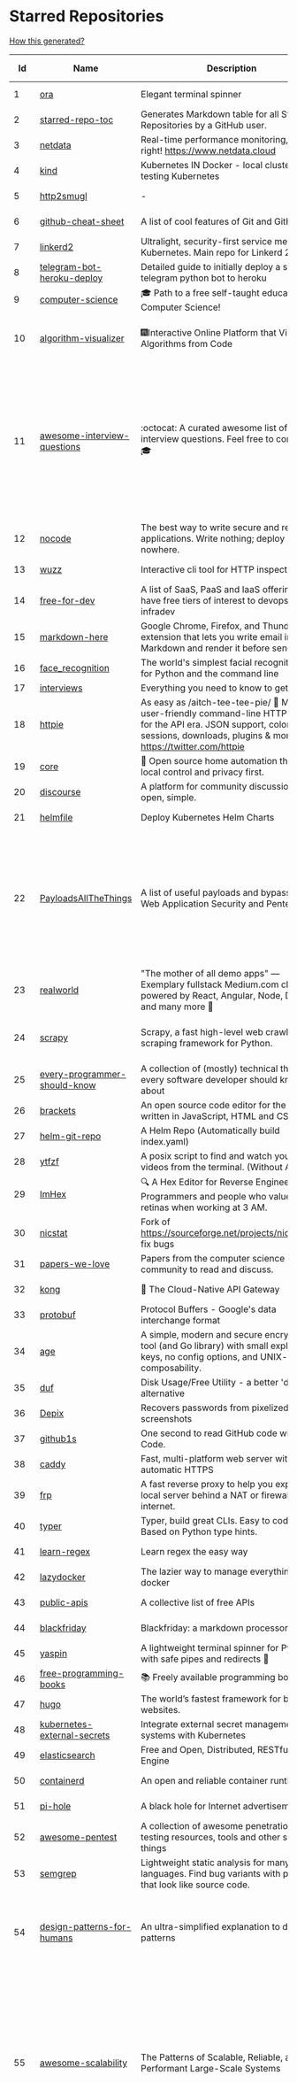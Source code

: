 # Starred Repositories  

[How this generated?](../master/USAGE.md)  

| Id 			| Name			| Description | Star Counts | Topics/Tags   | Last Updated 	|  
| ----------- | ----------- 	| ----------- | ----------- | ----------- 	| -----------   |  
|1|[ora](https://github.com/sindresorhus/ora.git)|Elegant terminal spinner|7499||13-9-2021|  
|2|[starred-repo-toc](https://github.com/yks0000/starred-repo-toc.git)|Generates Markdown table for all Starred Repositories by a GitHub user.|4||2-2-2022|  
|3|[netdata](https://github.com/netdata/netdata.git)|Real-time performance monitoring, done right! https://www.netdata.cloud|57560||2-2-2022|  
|4|[kind](https://github.com/kubernetes-sigs/kind.git)|Kubernetes IN Docker - local clusters for testing Kubernetes|9217||28-1-2022|  
|5|[http2smugl](https://github.com/neex/http2smugl.git)|-|384||10-11-2021|  
|6|[github-cheat-sheet](https://github.com/tiimgreen/github-cheat-sheet.git)|A list of cool features of Git and GitHub.|33782|awesome, awesome-list, list, github, git|6-10-2020|  
|7|[linkerd2](https://github.com/linkerd/linkerd2.git)|Ultralight, security-first service mesh for Kubernetes. Main repo for Linkerd 2.x.|8057||2-2-2022|  
|8|[telegram-bot-heroku-deploy](https://github.com/AnshumanFauzdar/telegram-bot-heroku-deploy.git)|Detailed guide to initially deploy a simple telegram python bot to heroku|29||7-10-2020|  
|9|[computer-science](https://github.com/ossu/computer-science.git)|:mortar_board: Path to a free self-taught education in Computer Science!|106231||17-12-2021|  
|10|[algorithm-visualizer](https://github.com/algorithm-visualizer/algorithm-visualizer.git)|:fireworks:Interactive Online Platform that Visualizes Algorithms from Code|36269|algorithm, data-structure, visualization, animation|30-11-2021|  
|11|[awesome-interview-questions](https://github.com/DopplerHQ/awesome-interview-questions.git)|:octocat: A curated awesome list of lists of interview questions. Feel free to contribute! :mortar_board: |44958|awesome-list, awesomeness, interview-questions, interviewing, interview-practice, ruby, javascript, awesome, list, python-interview-questions, rails-interview, javascript-interview-questions, angularjs-interview-questions, android-interview-questions||  
|12|[nocode](https://github.com/kelseyhightower/nocode.git)|The best way to write secure and reliable applications. Write nothing; deploy nowhere.|51356|||  
|13|[wuzz](https://github.com/asciimoo/wuzz.git)|Interactive cli tool for HTTP inspection|9889||22-1-2021|  
|14|[free-for-dev](https://github.com/ripienaar/free-for-dev.git)|A list of SaaS, PaaS and IaaS offerings that have free tiers of interest to devops and infradev|53113|||  
|15|[markdown-here](https://github.com/adam-p/markdown-here.git)|Google Chrome, Firefox, and Thunderbird extension that lets you write email in Markdown and render it before sending.|54281|||  
|16|[face_recognition](https://github.com/ageitgey/face_recognition.git)|The world's simplest facial recognition api for Python and the command line|42988||14-6-2021|  
|17|[interviews](https://github.com/kdn251/interviews.git)|Everything you need to know to get the job.|55963|||  
|18|[httpie](https://github.com/httpie/httpie.git)|As easy as /aitch-tee-tee-pie/ 🥧 Modern, user-friendly command-line HTTP client for the API era. JSON support, colors, sessions, downloads, plugins & more. https://twitter.com/httpie|53645|||  
|19|[core](https://github.com/home-assistant/core.git)|:house_with_garden: Open source home automation that puts local control and privacy first.|49389||2-2-2022|  
|20|[discourse](https://github.com/discourse/discourse.git)|A platform for community discussion. Free, open, simple.|34904||2-2-2022|  
|21|[helmfile](https://github.com/roboll/helmfile.git)|Deploy Kubernetes Helm Charts|3692||23-1-2022|  
|22|[PayloadsAllTheThings](https://github.com/swisskyrepo/PayloadsAllTheThings.git)|A list of useful payloads and bypass for Web Application Security and Pentest/CTF|33963|pentest, payload, bypass, web-application, hacking, vulnerability, bounty, methodology, privilege-escalation, penetration-testing, cheatsheet, security, enumeration, bugbounty, redteam, payloads, hacktoberfest|31-1-2022|  
|23|[realworld](https://github.com/gothinkster/realworld.git)|"The mother of all demo apps" — Exemplary fullstack Medium.com clone powered by React, Angular, Node, Django, and many more 🏅|63587||22-12-2021|  
|24|[scrapy](https://github.com/scrapy/scrapy.git)|Scrapy, a fast high-level web crawling & scraping framework for Python.|42675|python, scraping, crawling, framework, crawler, hacktoberfest||  
|25|[every-programmer-should-know](https://github.com/mtdvio/every-programmer-should-know.git)|A collection of (mostly) technical things every software developer should know about|52100|cc-by, computer-science, educational, novice, collection|19-4-2021|  
|26|[brackets](https://github.com/adobe/brackets.git)|An open source code editor for the web, written in JavaScript, HTML and CSS.|33694||18-3-2021|  
|27|[helm-git-repo](https://github.com/yks0000/helm-git-repo.git)|A Helm Repo (Automatically build index.yaml)|1||6-4-2021|  
|28|[ytfzf](https://github.com/pystardust/ytfzf.git)|A posix script to find and watch youtube videos from the terminal. (Without API)|2349||2-2-2022|  
|29|[ImHex](https://github.com/WerWolv/ImHex.git)|🔍 A Hex Editor for Reverse Engineers, Programmers and people who value their retinas when working at 3 AM.|12062||1-2-2022|  
|30|[nicstat](https://github.com/scotte/nicstat.git)|Fork of https://sourceforge.net/projects/nicstat/ to fix bugs|54||9-5-2018|  
|31|[papers-we-love](https://github.com/papers-we-love/papers-we-love.git)|Papers from the computer science community to read and discuss.|52937||28-1-2022|  
|32|[kong](https://github.com/Kong/kong.git)|🦍 The Cloud-Native API Gateway |31135||2-2-2022|  
|33|[protobuf](https://github.com/protocolbuffers/protobuf.git)|Protocol Buffers - Google's data interchange format|52862|||  
|34|[age](https://github.com/FiloSottile/age.git)|A simple, modern and secure encryption tool (and Go library) with small explicit keys, no config options, and UNIX-style composability.|9866||7-1-2022|  
|35|[duf](https://github.com/muesli/duf.git)|Disk Usage/Free Utility - a better 'df' alternative|7890||1-2-2022|  
|36|[Depix](https://github.com/beurtschipper/Depix.git)|Recovers passwords from pixelized screenshots|21264||3-10-2021|  
|37|[github1s](https://github.com/conwnet/github1s.git)|One second to read GitHub code with VS Code.|20589||13-1-2022|  
|38|[caddy](https://github.com/caddyserver/caddy.git)|Fast, multi-platform web server with automatic HTTPS|36747||2-2-2022|  
|39|[frp](https://github.com/fatedier/frp.git)|A fast reverse proxy to help you expose a local server behind a NAT or firewall to the internet.|53021||28-1-2022|  
|40|[typer](https://github.com/tiangolo/typer.git)|Typer, build great CLIs. Easy to code. Based on Python type hints.|7139||30-8-2021|  
|41|[learn-regex](https://github.com/ziishaned/learn-regex.git)|Learn regex the easy way|40469||1-2-2022|  
|42|[lazydocker](https://github.com/jesseduffield/lazydocker.git)|The lazier way to manage everything docker|21599||2-2-2022|  
|43|[public-apis](https://github.com/public-apis/public-apis.git)|A collective list of free APIs|178770||2-2-2022|  
|44|[blackfriday](https://github.com/russross/blackfriday.git)|Blackfriday: a markdown processor for Go|4868||27-10-2020|  
|45|[yaspin](https://github.com/pavdmyt/yaspin.git)|A lightweight terminal spinner for Python with safe pipes and redirects 🎁|495||14-11-2021|  
|46|[free-programming-books](https://github.com/EbookFoundation/free-programming-books.git)|:books: Freely available programming books|220554||1-2-2022|  
|47|[hugo](https://github.com/gohugoio/hugo.git)|The world’s fastest framework for building websites.|56749|||  
|48|[kubernetes-external-secrets](https://github.com/external-secrets/kubernetes-external-secrets.git)|Integrate external secret management systems with Kubernetes|2496||31-1-2022|  
|49|[elasticsearch](https://github.com/elastic/elasticsearch.git)|Free and Open, Distributed, RESTful Search Engine|58348|elasticsearch, java, search-engine||  
|50|[containerd](https://github.com/containerd/containerd.git)|An open and reliable container runtime|10217||2-2-2022|  
|51|[pi-hole](https://github.com/pi-hole/pi-hole.git)|A black hole for Internet advertisements|34801||31-1-2022|  
|52|[awesome-pentest](https://github.com/enaqx/awesome-pentest.git)|A collection of awesome penetration testing resources, tools and other shiny things|15388||27-1-2022|  
|53|[semgrep](https://github.com/returntocorp/semgrep.git)|Lightweight static analysis for many languages. Find bug variants with patterns that look like source code.|5820||2-2-2022|  
|54|[design-patterns-for-humans](https://github.com/kamranahmedse/design-patterns-for-humans.git)|An ultra-simplified explanation to design patterns|32628|design-patterns, architecture, software-engineering, engineering, principles, computer-science|22-11-2020|  
|55|[awesome-scalability](https://github.com/binhnguyennus/awesome-scalability.git)|The Patterns of Scalable, Reliable, and Performant Large-Scale Systems|37256|system-design, backend, scalability, interview, architecture, devops, design-patterns, interview-questions, awesome-list, big-data, awesome, resources, lists, web-development, programming, system, interview-practice, computer-science, distributed-systems, machine-learning|25-1-2022|  
|56|[requests](https://github.com/psf/requests.git)|A simple, yet elegant, HTTP library.|46813|python, http, forhumans, requests, python-requests, client, humans, cookies||  
|57|[tldr](https://github.com/tldr-pages/tldr.git)|📚 Collaborative cheatsheets for console commands|37118|shell, man-page, tldr, manpages, documentation, cheatsheets, terminal, command-line, console, examples, help, manual, hacktoberfest|2-2-2022|  
|58|[iris](https://github.com/kataras/iris.git)|The fastest HTTP/2 Go Web Framework. AWS Lambda, gRPC, MVC, Unique Router, Websockets, Sessions, Test suite, Dependency Injection and more. A true successor of expressjs and laravel   谢谢 https://github.com/kataras/iris/issues/1329  |21791|go, framework, server, middleware, router, performance, iris, web-framework, mvc, golang, expressjs, laravel|22-1-2022|  
|59|[boundary](https://github.com/hashicorp/boundary.git)|Boundary enables identity-based access management for dynamic infrastructure. |3168|hashicorp, security, zero-trust, hacktoberfest|1-2-2022|  
|60|[pykiteconnect](https://github.com/zerodha/pykiteconnect.git)|The official Python client library for the Kite Connect trading APIs|639||3-12-2021|  
|61|[ecs-refarch-service-discovery](https://github.com/awslabs/ecs-refarch-service-discovery.git)|An EC2 Container Service Reference Architecture for providing Service Discovery to containers using CloudWatch Events, Lambda and Route 53 private hosted zones. |435||25-7-2016|  
|62|[microservices-demo](https://github.com/GoogleCloudPlatform/microservices-demo.git)|Sample cloud-native application with 10 microservices showcasing Kubernetes, Istio, gRPC and OpenCensus.|11601||28-1-2022|  
|63|[developer-roadmap](https://github.com/kamranahmedse/developer-roadmap.git)|Roadmap to becoming a developer in 2022|185145|computer-science, roadmap, developer-roadmap, frontend-roadmap, devops-roadmap, backend-roadmap, study-plan, engineering, react-roadmap, angular-roadmap, python-roadmap, go-roadmap, java-roadmap, dba-roadmap|2-2-2022|  
|64|[sqlc](https://github.com/kyleconroy/sqlc.git)|Generate type-safe code from SQL|4744|go, postgresql, sql, orm, code-generator, mysql, python, kotlin|2-2-2022|  
|65|[codebytere.github.io](https://github.com/codebytere/codebytere.github.io.git)|personal website|421||17-1-2022|  
|66|[litestream](https://github.com/benbjohnson/litestream.git)|Streaming replication for SQLite.|4163|sqlite, replication, s3|31-1-2022|  
|67|[linux](https://github.com/torvalds/linux.git)|Linux kernel source tree|126305||1-2-2022|  
|68|[echarts](https://github.com/apache/echarts.git)|Apache ECharts is a powerful, interactive charting and data visualization library for browser|49565|echarts, data-visualization, charts, charting-library, visualization, apache, data-viz, canvas, svg||  
|69|[interview](https://github.com/mission-peace/interview.git)|Interview questions|10196||30-7-2018|  
|70|[youtube-dl](https://github.com/ytdl-org/youtube-dl.git)|Command-line program to download videos from YouTube.com and other video sites|105811||2-2-2022|  
|71|[dotfiles](https://github.com/bbkane/dotfiles.git)|Configs for apps I care about|19|dotfiles, zsh, neovim, vscode, git, sqlite, sqlite3|26-1-2022|  
|72|[awesome-courses](https://github.com/prakhar1989/awesome-courses.git)|:books: List of awesome university courses for learning Computer Science!|39103|computer-science, courses, awesome-list, awesome|2-12-2020|  
|73|[awesome](https://github.com/sindresorhus/awesome.git)|😎 Awesome lists about all kinds of interesting topics|187496|awesome, awesome-list, unicorns, lists, resources|24-1-2022|  
|74|[pipeline](https://github.com/tektoncd/pipeline.git)|A cloud-native Pipeline resource.|6859|tekton, pipeline, kubernetes, cdf, hacktoberfest|1-2-2022|  
|75|[the-book-of-secret-knowledge](https://github.com/trimstray/the-book-of-secret-knowledge.git)|A collection of inspiring lists, manuals, cheatsheets, blogs, hacks, one-liners, cli/web tools and more.|58910|awesome, awesome-list, lists, manuals, resources, howtos, hacks, search-engines, one-liners, cheatsheets, guidelines, sysops, devops, pentesters, security-researchers, linux, bsd, security, hacking|18-8-2021|  
|76|[tv](https://github.com/alexhallam/tv.git)|📺(tv) Tidy Viewer is a cross-platform CLI csv pretty printer that uses column styling to maximize viewer enjoyment.|1378|cli, terminal, csv, pretty-printer, pretty-print, command-line-tool, data-science, rust, command-line, tabular-data, tibble, dataframe, datatable, csv-viewer, csv-visualization, csv-pretty-print, csv-cat, column, csv-column, hacktoberfest|26-1-2022|  
|77|[gitui](https://github.com/extrawurst/gitui.git)|Blazing 💥 fast terminal-ui for git written in rust 🦀|7220|rust, tui, terminal, git, command-line-tool, command-line-interface, async, hacktoberfest, bash|1-2-2022|  
|78|[gotty](https://github.com/sorenisanerd/gotty.git)|Share your terminal as a web application|1481||12-1-2022|  
|79|[seaweedfs](https://github.com/chrislusf/seaweedfs.git)|SeaweedFS is a fast distributed storage system for blobs, objects, files, and data lake, for billions of files! Blob store has O(1) disk seek, cloud tiering. Filer supports Cloud Drive, cross-DC active-active replication, Kubernetes, POSIX FUSE mount, S3 API, S3 Gateway, Hadoop, WebDAV, encryption, Erasure Coding.|13765|distributed-storage, distributed-systems, s3, hdfs, fuse, distributed-file-system, hadoop-hdfs, posix, tiered-file-system, kubernetes, replication, object-storage, s3-storage, seaweedfs, erasure-coding, blob-storage, cloud-drive|1-2-2022|  
|80|[kubespray](https://github.com/kubernetes-sigs/kubespray.git)|Deploy a Production Ready Kubernetes Cluster|11802|kubernetes-cluster, ansible, kubernetes, high-availability, bare-metal, gce, aws, kubespray, k8s-sig-cluster-lifecycle, hacktoberfest|2-2-2022|  
|81|[hey](https://github.com/rakyll/hey.git)|HTTP load generator, ApacheBench (ab) replacement, formerly known as rakyll/boom|12795||23-3-2021|  
|82|[the-art-of-command-line](https://github.com/jlevy/the-art-of-command-line.git)|Master the command line, in one page|101792|bash, unix, documentation, linux, macos, windows|7-9-2020|  
|83|[vscode-debug-visualizer](https://github.com/hediet/vscode-debug-visualizer.git)|An extension for VS Code that visualizes data during debugging.|7154|||  
|84|[goldmark](https://github.com/yuin/goldmark.git)|:trophy: A markdown parser written in Go. Easy to extend, standard(CommonMark) compliant, well structured.|1903|markdown, commonmark, golang, go|24-11-2021|  
|85|[halo](https://github.com/manrajgrover/halo.git)|💫 Beautiful spinners for terminal, IPython and Jupyter|2540||9-11-2020|  
|86|[awesome-docker](https://github.com/veggiemonk/awesome-docker.git)|:whale: A curated list of Docker resources and projects|21120||31-1-2022|  
|87|[terraform](https://github.com/hashicorp/terraform.git)|Terraform enables you to safely and predictably create, change, and improve infrastructure. It is an open source tool that codifies APIs into declarative configuration files that can be shared amongst team members, treated as code, edited, reviewed, and versioned.|31088|||  
|88|[pytest](https://github.com/pytest-dev/pytest.git)|The pytest framework makes it easy to write small tests, yet scales to support complex functional testing|8227|unit-testing, test, testing, python, hacktoberfest|1-2-2022|  
|89|[charts](https://github.com/helm/charts.git)|⚠️(OBSOLETE) Curated applications for Kubernetes|15360||21-12-2021|  
|90|[mux](https://github.com/gorilla/mux.git)|A powerful HTTP router and URL matcher for building Go web servers with 🦍|15948|||  
|91|[kubernetes-handbook](https://github.com/rootsongjc/kubernetes-handbook.git)|Kubernetes中文指南/云原生应用架构实践手册 -  https://jimmysong.io/kubernetes-handbook|9565|kubernetes, cloud-native, service-mesh, handbook, cncf, gitbook|1-2-2022|  
|92|[gin](https://github.com/gin-gonic/gin.git)|Gin is a HTTP web framework written in Go (Golang). It features a Martini-like API with much better performance -- up to 40 times faster. If you need smashing performance, get yourself some Gin.|55179||20-1-2022|  
|93|[cli53](https://github.com/barnybug/cli53.git)|Command line tool for Amazon Route 53|1746|||  
|94|[30-Days-of-Code](https://github.com/xeoneux/30-Days-of-Code.git)|👨‍💻 30 Days of Code by HackerRank Solutions in C++, C#, F#, Go, Java, JavaScript, Python, Ruby, Swift & TypeScript. PRs Welcome! 😄|637|||  
|95|[awesome-go](https://github.com/avelino/awesome-go.git)|A curated list of awesome Go frameworks, libraries and software|74694|golang, golang-library, go, awesome, awesome-list, hacktoberfest|2-2-2022|  
|96|[ansible](https://github.com/ansible/ansible.git)|Ansible is a radically simple IT automation platform that makes your applications and systems easier to deploy and maintain. Automate everything from code deployment to network configuration to cloud management, in a language that approaches plain English, using SSH, with no agents to install on remote systems. https://docs.ansible.com.|51994|||  
|97|[watchman](https://github.com/facebook/watchman.git)|Watches files and records, or triggers actions, when they change. |10641||2-2-2022|  
|98|[rook](https://github.com/rook/rook.git)|Storage Orchestration for Kubernetes|9490|storage, kubernetes, ceph, storage-cluster, docker, cloud-native, etcd, cncf|1-2-2022|  
|99|[ingress-nginx](https://github.com/kubernetes/ingress-nginx.git)|NGINX Ingress Controller for Kubernetes|12037|ingress-controller, kubernetes, nginx|2-2-2022|  
|100|[dailybot](https://github.com/sapumar/dailybot.git)|Simple telegram bot to remind about the daily stand up|8|bot, daily-standup, standup-meetings, standup, standupbot|23-12-2021|  
|101|[monkey](https://github.com/bouk/monkey.git)|Monkey patching in Go|2757||9-12-2019|  
|102|[pendulum](https://github.com/sdispater/pendulum.git)|Python datetimes made easy|4684|python, datetime, date, time, python3, timezones|18-1-2022|  
|103|[cdk8s](https://github.com/cdk8s-team/cdk8s.git)|Define Kubernetes native apps and abstractions using object-oriented programming|2772||1-2-2022|  
|104|[miniserve](https://github.com/svenstaro/miniserve.git)|🌟 For when you really just want to serve some files over HTTP right now!|3014||13-1-2022|  
|105|[docker-cheat-sheet](https://github.com/wsargent/docker-cheat-sheet.git)|Docker Cheat Sheet|20601||31-10-2021|  
|106|[sceptre](https://github.com/Sceptre/sceptre.git)|Build better AWS infrastructure|1287|||  
|107|[kubeflow](https://github.com/kubeflow/kubeflow.git)|Machine Learning Toolkit for Kubernetes|11161||27-1-2022|  
|108|[awesome-sysadmin](https://github.com/awesome-foss/awesome-sysadmin.git)|A curated list of amazingly awesome open source sysadmin resources.|12985|||  
|109|[shiv](https://github.com/linkedin/shiv.git)|shiv is a command line utility for building fully self contained Python zipapps as outlined in PEP 441, but with all their dependencies included.|1365||24-1-2022|  
|110|[devops-exercises](https://github.com/bregman-arie/devops-exercises.git)|Linux, Jenkins, AWS, SRE, Prometheus, Docker, Python, Ansible, Git, Kubernetes, Terraform, OpenStack, SQL, NoSQL, Azure, GCP, DNS, Elastic, Network, Virtualization. DevOps Interview Questions|21072|devops, aws, linux, ansible, python, docker, prometheus, containers, git, kubernetes, interview, interview-questions, terraform, azure, openstack, sql, coding, sre, production-engineer|24-1-2022|  
|111|[bcc](https://github.com/iovisor/bcc.git)|BCC - Tools for BPF-based Linux IO analysis, networking, monitoring, and more|13626|||  
|112|[ksonnet](https://github.com/ksonnet/ksonnet.git)|A CLI-supported framework that streamlines writing and deployment of Kubernetes configurations to multiple clusters.|1153||5-2-2019|  
|113|[go-github](https://github.com/google/go-github.git)|Go library for accessing the GitHub API|8105|go, github-api|31-1-2022|  
|114|[awesome-python](https://github.com/vinta/awesome-python.git)|A curated list of awesome Python frameworks, libraries, software and resources|115172|||  
|115|[argo-workflows](https://github.com/argoproj/argo-workflows.git)|Workflow engine for Kubernetes|10337|||  
|116|[terraform-course](https://github.com/wardviaene/terraform-course.git)|Course files for my Udemy course about Terraform|1227|||  
|117|[Python-for-Algorithms--Data-Structures--and-Interviews](https://github.com/jmportilla/Python-for-Algorithms--Data-Structures--and-Interviews.git)|Files for Udemy Course on Algorithms and Data Structures|1964|||  
|118|[tqdm](https://github.com/tqdm/tqdm.git)|A Fast, Extensible Progress Bar for Python and CLI|21041|||  
|119|[bat](https://github.com/sharkdp/bat.git)|A cat(1) clone with wings.|32077|||  
|120|[coding-interview-university](https://github.com/jwasham/coding-interview-university.git)|A complete computer science study plan to become a software engineer.|205842|||  
|121|[minio](https://github.com/minio/minio.git)|High Performance, Kubernetes Native Object Storage|31387||2-2-2022|  
|122|[python-guide](https://github.com/realpython/python-guide.git)|Python best practices guidebook, written for humans. |24267||5-10-2021|  
|123|[localstack](https://github.com/localstack/localstack.git)|💻  A fully functional local AWS cloud stack. Develop and test your cloud & Serverless apps offline!|38471||2-2-2022|  
|124|[click](https://github.com/pallets/click.git)|Python composable command line interface toolkit|11961||13-1-2022|  
|125|[fucking-algorithm](https://github.com/labuladong/fucking-algorithm.git)|刷算法全靠套路，认准 labuladong 就够了！English version supported! Crack LeetCode, not only how, but also why. |101318||10-12-2021|  
|126|[perf-tools](https://github.com/brendangregg/perf-tools.git)|Performance analysis tools based on Linux perf_events (aka perf) and ftrace|8047||14-1-2020|  
|127|[pyWhat](https://github.com/bee-san/pyWhat.git)|🐸   Identify anything. pyWhat easily lets you identify emails, IP addresses, and more. Feed it a .pcap file or some text and it'll tell you what it is! 🧙‍♀️|5012||7-12-2021|  
|128|[loguru](https://github.com/Delgan/loguru.git)|Python logging made (stupidly) simple|10940||30-1-2022|  
|129|[aws-eks-best-practices](https://github.com/aws/aws-eks-best-practices.git)|A best practices guide for day 2 operations, including operational excellence, security, reliability, performance efficiency, and cost optimization.|789||24-1-2022|  
|130|[python-prompt-toolkit](https://github.com/prompt-toolkit/python-prompt-toolkit.git)|Library for building powerful interactive command line applications in Python|7527||27-1-2022|  
|131|[goaccess](https://github.com/allinurl/goaccess.git)|GoAccess is a real-time web log analyzer and interactive viewer that runs in a terminal in *nix systems or through your browser.|14257||1-2-2022|  
|132|[k3s](https://github.com/k3s-io/k3s.git)|Lightweight Kubernetes|19073||1-2-2022|  
|133|[profile-summary-for-github](https://github.com/tipsy/profile-summary-for-github.git)|Tool for visualizing GitHub profiles|19510||13-9-2021|  
|134|[Notepads](https://github.com/JasonStein/Notepads.git)|A modern, lightweight text editor with a minimalist design.|5749||21-1-2022|  
|135|[admiral](https://github.com/istio-ecosystem/admiral.git)|Admiral provides automatic configuration generation, syncing and service discovery for multicluster Istio service mesh|410|||  
|136|[kb](https://github.com/gnebbia/kb.git)|A minimalist command line knowledge base manager|2806|knowledge, cheatsheets, procedures, methodology, pentest-tool, knowledge-base, rtfm, notes, notes-management-system, cli, notebook|31-10-2021|  
|137|[fortio-operator](https://github.com/verfio/fortio-operator.git)|Load Testing Operator within the Kubernetes cluster and outside of it.|35|||  
|138|[dokku](https://github.com/dokku/dokku.git)|A docker-powered PaaS that helps you build and manage the lifecycle of applications|22317|dokku, paas, heroku, docker, kubernetes, nomad, containers, buildpack, devops|29-1-2022|  
|139|[htop](https://github.com/htop-dev/htop.git)|htop - an interactive process viewer|3297|process, viewer, console, terminal, linux, macos, bsd, c, hacktoberfest|18-1-2022|  
|140|[k8s-conformance](https://github.com/cncf/k8s-conformance.git)|🧪CNCF K8s Conformance Working Group|640|||  
|141|[rest.li](https://github.com/linkedin/rest.li.git)|Rest.li is a REST+JSON framework for building robust, scalable service architectures using dynamic discovery and simple asynchronous APIs.|2172||27-1-2022|  
|142|[archivy](https://github.com/archivy/archivy.git)|Archivy is a self-hosted knowledge repository that allows you to safely preserve useful content that contributes to your own personal, searchable and extendable wiki.|2785||29-1-2022|  
|143|[gitbook](https://github.com/GitbookIO/gitbook.git)|📝 Modern documentation format and toolchain using Git and Markdown|24400||27-12-2018|  
|144|[drawio](https://github.com/jgraph/drawio.git)|Source to app.diagrams.net|27577||2-2-2022|  
|145|[arrow](https://github.com/arrow-py/arrow.git)|🏹 Better dates & times for Python|7741||20-1-2022|  
|146|[ntopng](https://github.com/ntop/ntopng.git)|Web-based Traffic and Security Network Traffic Monitoring|4396|ntopng, realtime, network, sflow, ipfix, traffic-monitoring, packet-analyser, packet-processing, netflow, snmp, ebpf, docker, kubernetes|2-2-2022|  
|147|[emissary](https://github.com/emissary-ingress/emissary.git)|open source Kubernetes-native API gateway for microservices built on the Envoy Proxy|3638||2-2-2022|  
|148|[json-server](https://github.com/typicode/json-server.git)|Get a full fake REST API with zero coding in less than 30 seconds (seriously)|59335||2-2-2022|  
|149|[behave](https://github.com/behave/behave.git)|BDD, Python style.|2512||30-1-2022|  
|150|[kops](https://github.com/kubernetes/kops.git)|Kubernetes Operations (kops) - Production Grade K8s Installation, Upgrades, and Management|13704|kubernetes, go, cncf, containers, kops|2-2-2022|  
|151|[terminals-are-sexy](https://github.com/k4m4/terminals-are-sexy.git)|💥 A curated list of Terminal frameworks, plugins & resources for CLI lovers.|10302||13-12-2020|  
|152|[opencv](https://github.com/opencv/opencv.git)|Open Source Computer Vision Library|59481|||  
|153|[kubernetes-network-policy-recipes](https://github.com/ahmetb/kubernetes-network-policy-recipes.git)|Example recipes for Kubernetes Network Policies that you can just copy paste|3773|kubernetes, networking, security|10-1-2022|  
|154|[forcediphttpsadapter](https://github.com/Roadmaster/forcediphttpsadapter.git)|A requests TransportAdapter allowing to force a specific IP for HTTPS connections.|37||1-11-2021|  
|155|[htmlq](https://github.com/mgdm/htmlq.git)|Like jq, but for HTML.|5447||3-1-2022|  
|156|[tokei](https://github.com/XAMPPRocky/tokei.git)|Count your code, quickly.|6140|tokei, cloc, badge, rust, windows, linux, macos, statistics, code, cli|1-2-2022|  
|157|[cilium](https://github.com/cilium/cilium.git)|eBPF-based Networking, Security, and Observability|10801|containers, bpf, security, kubernetes, kubernetes-networking, cni, kernel, loadbalancing, monitoring, troubleshooting, xdp, ebpf, k8s, observability, networking|1-2-2022|  
|158|[awesome-machine-learning](https://github.com/josephmisiti/awesome-machine-learning.git)|A curated list of awesome Machine Learning frameworks, libraries and software.|52997||10-1-2022|  
|159|[faker](https://github.com/joke2k/faker.git)|Faker is a Python package that generates fake data for you.|13671|python, fake, testing, dataset, fake-data, test-data, test-data-generator|1-2-2022|  
|160|[kubesphere](https://github.com/kubesphere/kubesphere.git)|The container platform tailored for Kubernetes multi-cloud, datacenter, and edge management ⎈ 🖥 ☁️|8731|devops, container-management, k8s, cncf, cloud-native, servicemesh, kubesphere, kubernetes-platform-solution, kubernetes, jenkins, istio, observability, multi-cluster, hacktoberfest|28-1-2022|  
|161|[pongo2](https://github.com/flosch/pongo2.git)|Django-syntax like template-engine for Go|2157|template, go, django, template-engine, pongo2, templates, template-language, golang, golang-library|18-1-2022|  
|162|[octant](https://github.com/vmware-tanzu/octant.git)|Highly extensible platform for developers to better understand the complexity of Kubernetes clusters.|5679|golang, octant, kubernetes-clusters, go, kubernetes|26-1-2022|  
|163|[cli-spinners](https://github.com/sindresorhus/cli-spinners.git)|Spinners for use in the terminal|1897||1-10-2021|  
|164|[terminalizer](https://github.com/faressoft/terminalizer.git)|🦄 Record your terminal and generate animated gif images or share a web player|12297|terminal, record, capture, shot, bash, powershell, gif, animated, generate, theme, colors, font, repeat, command-line, shell, zsh, bash-profile, render, tty, pty|18-4-2020|  
|165|[haproxy](https://github.com/haproxy/haproxy.git)|HAProxy Load Balancer's development branch (mirror of git.haproxy.org)|2565|haproxy, load-balancer, reverse-proxy, proxy, http, http2, cache, fastcgi, high-availability, https, ipv6, proxy-protocol, ddos-mitigation, tls13, high-performance, caching|1-2-2022|  
|166|[mypy](https://github.com/python/mypy.git)|Optional static typing for Python|12243||1-2-2022|  
|167|[pygradle](https://github.com/linkedin/pygradle.git)|Using Gradle to build Python projects|548||3-3-2020|  
|168|[python-cheatsheet](https://github.com/gto76/python-cheatsheet.git)|Comprehensive Python Cheatsheet|27350||29-1-2022|  
|169|[vector](https://github.com/Netflix/vector.git)|Vector is an on-host performance monitoring framework which exposes hand picked high resolution metrics to every engineer’s browser.|3583||10-10-2020|  
|170|[portainer](https://github.com/portainer/portainer.git)|Making Docker and Kubernetes management easy.|20770||1-2-2022|  
|171|[outrun](https://github.com/Overv/outrun.git)|Execute a local command using the processing power of another Linux machine.|3001||22-3-2021|  
|172|[tech-interview-handbook](https://github.com/yangshun/tech-interview-handbook.git)|💯 Curated interview preparation materials for busy engineers|65310|interview-questions, coding-interviews, interview-practice, interview-preparation, algorithm, algorithms, system-design, behavioral-interviews, algorithm-interview, algorithm-interview-questions|2-2-2022|  
|173|[k9s](https://github.com/derailed/k9s.git)|🐶 Kubernetes CLI To Manage Your Clusters In Style!|15185|k9s, kubernetes, kubernetes-cli, kubernetes-clusters, k8s, k8s-cluster, go, golang|25-1-2022|  
|174|[ami-query](https://github.com/intuit/ami-query.git)|Provide a REST interface to your organization's AMIs|36|||  
|175|[kubescape](https://github.com/armosec/kubescape.git)|Kubescape is a K8s open-source tool providing a multi-cloud K8s single pane of glass, including risk analysis, security compliance, RBAC visualizer and image vulnerabilities scanning. |5063||30-1-2022|  
|176|[grex](https://github.com/pemistahl/grex.git)|A command-line tool and library for generating regular expressions from user-provided test cases|5027|command-line-tool, tool, regex, regexp, regex-pattern, regular-expression, regular-expressions, rust, cli, rust-cli, terminal, rust-library, rust-crate|19-1-2022|  
|177|[guacamole-server](https://github.com/apache/guacamole-server.git)|Mirror of Apache Guacamole Server|1983|guacamole, c, network-client, java, network-server, javascript|12-1-2022|  
|178|[kustomize](https://github.com/kubernetes-sigs/kustomize.git)|Customization of kubernetes YAML configurations|8024|k8s-sig-cli, hacktoberfest|2-2-2022|  
|179|[awesome-vscode](https://github.com/viatsko/awesome-vscode.git)|🎨 A curated list of delightful VS Code packages and resources.|19804|visual-studio, vscode, vscode-theme, vscode-extension, awesome, awesome-list, list, visualstudio, visual-studio-code, visual-studio-code-extension, visual-studio-code-theme|9-12-2021|  
|180|[awesome-kubernetes](https://github.com/ramitsurana/awesome-kubernetes.git)|A curated list for awesome kubernetes sources :ship::tada:|12409|kubernetes, minikube, meetup, resource, kubernetes-sources, google-cloud, kubernetes-cluster, deploy-kubernetes, aws, enterprise-kubernetes-products, monitoring-kubernetes, azure, schedule, google-kubernetes, docker, cloud-providers, books, machine-learning|30-1-2022|  
|181|[brooklin](https://github.com/linkedin/brooklin.git)|An extensible distributed system for reliable nearline data streaming at scale|736|distributed-systems, data-streaming, scalability, kafka-mirror-maker, kafka, change-data-capture, java, linkedin|1-2-2022|  
|182|[dapr](https://github.com/dapr/dapr.git)|Dapr is a portable, event-driven, runtime for building distributed applications across cloud and edge.|16803|microservices, microservice, kubernetes, sidecar, state-management, event-driven, pubsub, serverless, containers|1-2-2022|  
|183|[vizceral](https://github.com/Netflix/vizceral.git)|WebGL visualization for displaying animated traffic graphs|3885|graph, traffic, visualization, webgl, monitoring|20-7-2019|  
|184|[minikube](https://github.com/kubernetes/minikube.git)|Run Kubernetes locally|23129|minikube, kubernetes, cluster, containers, go, cncf|1-2-2022|  
|185|[geeksforgeeks.pdf](https://github.com/dufferzafar/geeksforgeeks.pdf.git)|Topic wise PDFs of Geeks for Geeks articles. (Last updated in October 2018)|486|||  
|186|[sealed-secrets](https://github.com/bitnami-labs/sealed-secrets.git)|A Kubernetes controller and tool for one-way encrypted Secrets|4522|kubernetes, kubernetes-secrets, devops-workflow, encrypt-secrets, gitops|27-1-2022|  
|187|[spinner](https://github.com/briandowns/spinner.git)|Go (golang) package with 90 configurable terminal spinner/progress indicators.|1683|go, golang, spinner, statusbar, cli, terminal, terminal-ui, progress-bar, progressbar, indicator|1-1-2022|  
|188|[awesome-deep-learning](https://github.com/ChristosChristofidis/awesome-deep-learning.git)|A curated list of awesome Deep Learning tutorials, projects and communities.|18253|deep-learning, neural-network, machine-learning, awesome, awesome-list, recurrent-networks, deep-networks, deep-learning-tutorial, face-images|30-11-2020|  
|189|[terrascan](https://github.com/accurics/terrascan.git)|Detect compliance and security violations across Infrastructure as Code to mitigate risk before provisioning cloud native infrastructure.|2756|security-tools, infrastructure-as-code, devsecops, devops, security, terraform, aws, cloudsecurity, cloud-security, terrascan, infrastructure, security-violations, architecture, kubernetes, iac, sast, azure-security, aws-security, gcp-security, scans|31-1-2022|  
|190|[zuul](https://github.com/Netflix/zuul.git)|Zuul is a gateway service that provides dynamic routing, monitoring, resiliency, security, and more.|11680||1-2-2022|  
|191|[pace](https://github.com/CodeByZach/pace.git)|Automatically add a progress bar to your site.|15378|pace, progress-bar, pace-js, loading-bar, loading-indicator, loading-animation|28-7-2021|  
|192|[compose](https://github.com/docker/compose.git)|Define and run multi-container applications with Docker|24874|docker, docker-compose, orchestration, go, golang|1-2-2022|  
|193|[influxdb](https://github.com/influxdata/influxdb.git)|Scalable datastore for metrics, events, and real-time analytics|22821|influxdb, monitoring, database, time-series, metrics, go, react|31-1-2022|  
|194|[microsoft-authentication-library-for-python](https://github.com/AzureAD/microsoft-authentication-library-for-python.git)|Microsoft Authentication Library (MSAL) for Python makes it easy to authenticate to Azure Active Directory. These documented APIs are stable https://msal-python.readthedocs.io. If you have questions but do not have a github account, ask your questions on Stackoverflow with tag "msal" + "python".|362|msal-python, azure, sdks, microsoft-identity-platform|25-1-2022|  
|195|[build-your-own-x](https://github.com/danistefanovic/build-your-own-x.git)|🤓 Build your own (insert technology here)|128592|programming, tutorials, tutorial-code, tutorial-exercises, free|30-11-2021|  
|196|[system-design-primer](https://github.com/donnemartin/system-design-primer.git)|Learn how to design large-scale systems. Prep for the system design interview.  Includes Anki flashcards.|160745|programming, development, design, design-system, system, design-patterns, web, web-application, webapp, python, interview, interview-questions, interview-practice|17-11-2021|  
|197|[argo-events](https://github.com/argoproj/argo-events.git)|Event-driven workflow automation framework|1335|kubernetes, event-driven, cloudevents, workflows, triggers, automation-framework, cloud-native, argo, pipelines, event-source, workflow-automation|2-2-2022|  
|198|[awesome-shell](https://github.com/alebcay/awesome-shell.git)|A curated list of awesome command-line frameworks, toolkits, guides and gizmos. Inspired by awesome-php.|22877|awesome-list, awesome, list, zsh, fish, bash, cli, shell|31-8-2021|  
|199|[fasthttp](https://github.com/valyala/fasthttp.git)|Fast HTTP package for Go. Tuned for high performance. Zero memory allocations in hot paths. Up to 10x faster than net/http|16845||1-2-2022|  
|200|[request](https://github.com/request/request.git)|🏊🏾 Simplified HTTP request client.|25410||11-2-2020|  
|201|[professional-programming](https://github.com/charlax/professional-programming.git)|A collection of full-stack resources for programmers.|16049|read-articles, programmer, professional, scalability, concepts, documentation, lessons-learned, engineer, programming-language, learning, architecture, computer-science|24-1-2022|  
|202|[aws-eks-kubernetes-masterclass](https://github.com/stacksimplify/aws-eks-kubernetes-masterclass.git)|AWS EKS Kubernetes - Masterclass   DevOps, Microservices|355|kubernetes, kubernetes-pods, kubernetes-deployment, kubernetes-services, kubernetes-secrets, aws-eks, aws-eks-cluster, aws-ebs, aws-rds, aws-alb, aws-alb-ingress-controller, aws-fargate, aws-codebuild, aws-codecommit, aws-codepipeline, fluentd, aws-cloudwatch, docker, yaml|16-5-2021|  
|203|[linux-insides](https://github.com/0xAX/linux-insides.git)|A little bit about a linux kernel|24138|linux-kernel, linux-insides, linux|25-12-2021|  
|204|[shellcheck](https://github.com/koalaman/shellcheck.git)|ShellCheck, a static analysis tool for shell scripts|27685|haskell, shell, static-analysis, bash, linter, developer-tools|23-1-2022|  
|205|[salt](https://github.com/saltstack/salt.git)|Software to automate the management and configuration of any infrastructure or application at scale. Get access to the Salt software package repository here: |12155|python, configuration-management, remote-execution, infrastructure-management, zeromq, event-stream, event-management, cloud-providers, cloud-management, cloud-provisioning, infrasructure, infrastructure-automation, infrastructure-as-code, infrastructure-as-a-code, iot, edge, cloud|1-2-2022|  
|206|[awesome-macos-command-line](https://github.com/herrbischoff/awesome-macos-command-line.git)|Use your macOS terminal shell to do awesome things.|25612|macos, macosx, shell, terminal, awesome-list, awesome, list|2-9-2021|  
|207|[goreleaser](https://github.com/goreleaser/goreleaser.git)|Deliver Go binaries as fast and easily as possible|9562|homebrew, golang, travis, release-automation, docker, snapcraft, package, deb, rpm, go, apk, hacktoberfest, github-actions|2-2-2022|  
|208|[python-fire](https://github.com/google/python-fire.git)|Python Fire is a library for automatically generating command line interfaces (CLIs) from absolutely any Python object.|21886|python, cli|17-6-2021|  
|209|[gloo](https://github.com/solo-io/gloo.git)|The Feature-rich, Kubernetes-native, Next-Generation API Gateway Built on Envoy|3273|gloo, envoy, api-gateway, serverless, api-management, kubernetes, kubernetes-ingress-controller, microservices, hybrid-apps, legacy-apps, grpc, cloud-native, envoy-proxy|1-2-2022|  
|210|[nginx-module-vts](https://github.com/vozlt/nginx-module-vts.git)|Nginx virtual host traffic status module|2547|c, nginx, nginx-module, nginx-vhost-traffic-status, vozlt-nginx-modules, monitoring|10-2-2021|  
|211|[gitops-engine](https://github.com/argoproj/gitops-engine.git)|Democratizing GitOps|1267|gitops, kubernetes, continuous-deployment|26-1-2022|  
|212|[awesome-awesomeness](https://github.com/bayandin/awesome-awesomeness.git)|A curated list of awesome awesomeness|28483||15-11-2021|  
|213|[hub](https://github.com/github/hub.git)|A command-line tool that makes git easier to use with GitHub.|21508|go, homebrew, git, github-api, pull-request|4-9-2021|  
|214|[mattermost-server](https://github.com/mattermost/mattermost-server.git)|Mattermost is an open source platform for secure collaboration across the entire software development lifecycle.|21811|collaboration, mattermost, golang, react-native, hacktoberfest|2-2-2022|  
|215|[rancher](https://github.com/rancher/rancher.git)|Complete container management platform|18433|rancher, docker, kubernetes, orchestration, cattle, containers|1-2-2022|  
|216|[doitlive](https://github.com/sloria/doitlive.git)|Because sometimes you need to do it live|3088|command-line, presentations, python, live-coding, cli, click, bash, zsh, ipython, script, hacktoberfest|24-5-2021|  
|217|[fd](https://github.com/sharkdp/fd.git)|A simple, fast and user-friendly alternative to 'find'|20467|command-line, tool, filesystem, search, regex, rust, cli, terminal, hacktoberfest|1-2-2022|  
|218|[jq](https://github.com/stedolan/jq.git)|Command-line JSON processor|21231||24-10-2021|  
|219|[viper](https://github.com/spf13/viper.git)|Go configuration with fangs|18118|||  
|220|[prometheus](https://github.com/prometheus/prometheus.git)|The Prometheus monitoring system and time series database.|40863|monitoring, metrics, alerting, graphing, time-series, prometheus, hacktoberfest|2-2-2022|  
|221|[awesome-flask](https://github.com/humiaozuzu/awesome-flask.git)|A curated list of awesome Flask resources and plugins|10377|flask, flask-resources, awesome|17-9-2019|  
|222|[packer](https://github.com/hashicorp/packer.git)|Packer is a tool for creating identical machine images for multiple platforms from a single source configuration.|13481||2-2-2022|  
|223|[teleport](https://github.com/gravitational/teleport.git)|Certificate authority and access plane for SSH, Kubernetes, web apps, databases and desktops|10967|ssh, go, bastion, teleport-binaries, certificate, golang, cluster, teleport, firewall, security, jumpserver, rbac, audit, pam, kubernetes, kubernetes-access, firewalls, database-access, postgres, rdp|1-2-2022|  
|224|[golang-web-dev](https://github.com/GoesToEleven/golang-web-dev.git)|-|2875|||  
|225|[scalene](https://github.com/plasma-umass/scalene.git)|Scalene: a high-performance, high-precision CPU, GPU, and memory profiler for Python|5256|python, profiling, performance-analysis, cpu-profiling, memory-management, profiler, python-profilers, gpu-programming, scalene, profiles-memory, performance-cpu, cpu, memory-allocation, gpu, memory-consumption|1-2-2022|  
|226|[slate](https://github.com/slatedocs/slate.git)|Beautiful static documentation for your API|33621|slate, api-documentation, api, static-site-generator|15-12-2021|  
|227|[mycli](https://github.com/dbcli/mycli.git)|A Terminal Client for MySQL with AutoCompletion and Syntax Highlighting.|10141|database, python, syntax-highlighting, mysql, mycli, auto-completion|21-1-2022|  
|228|[atom](https://github.com/atom/atom.git)|:atom: The hackable text editor|56682|atom, editor, javascript, electron, windows, linux, macos|26-1-2022|  
|229|[awesome-selfhosted](https://github.com/awesome-selfhosted/awesome-selfhosted.git)|A list of Free Software network services and web applications which can be hosted on your own servers|76458|selfhosted, awesome, awesome-list, privacy, hosting, cloud, self-hosted|1-2-2022|  
|230|[awesome-readme](https://github.com/matiassingers/awesome-readme.git)|A curated list of awesome READMEs|11156|awesome-list, awesome, list, readme|13-12-2021|  
|231|[schedule](https://github.com/dbader/schedule.git)|Python job scheduling for humans.|9399||26-6-2021|  
|232|[moby](https://github.com/moby/moby.git)|Moby Project - a collaborative project for the container ecosystem to assemble container-based systems|62123|docker, containers, go|26-1-2022|  
|233|[MQTT-Explorer](https://github.com/thomasnordquist/MQTT-Explorer.git)|An all-round MQTT client that provides a structured topic overview|1616|mqtt, mqtt-explorer, homeautomation, mqtt-client, mqtt-smarthome, mqtt-tool|11-8-2021|  
|234|[vegeta](https://github.com/tsenart/vegeta.git)|HTTP load testing tool and library. It's over 9000!|18981|load-testing, go, benchmarking, http||  
|235|[roadmap](https://github.com/github/roadmap.git)|GitHub public roadmap|6329|roadmap, github, github-enterprise|25-10-2021|  
|236|[mkcert](https://github.com/FiloSottile/mkcert.git)|A simple zero-config tool to make locally trusted development certificates with any names you'd like.|33567|https, tls, certificates, local-development, localhost, root-ca, macos, linux, windows, ios, firefox, chrome|13-2-2021|  
|237|[onedev](https://github.com/theonedev/onedev.git)|Super Easy All-In-One DevOps Platform|5036|git, devops, docker, kubernetes, continuous-integration, continuous-deployment, issue-tracker|28-1-2022|  
|238|[hygieia](https://github.com/hygieia/hygieia.git)|CapitalOne  DevOps Dashboard|3686|devops, dashboard, hygieia, delivery-pipeline, visualization, continuous-delivery, continuous-deployment, continuous-integration||  
|239|[awesome-algorithms](https://github.com/tayllan/awesome-algorithms.git)|A curated list of awesome places to learn and/or practice algorithms.|10880||7-7-2021|  
|240|[awesome-microservices](https://github.com/mfornos/awesome-microservices.git)|A curated list of Microservice Architecture related principles and technologies.|10770|awesome, microservices, microservices-architecture, cloud-native, cloud-computing|20-8-2021|  
|241|[logrus](https://github.com/sirupsen/logrus.git)|Structured, pluggable logging for Go.|19775|logging, logrus, go|12-1-2022|  
|242|[kubewatch](https://github.com/bitnami-labs/kubewatch.git)|Watch k8s events and trigger Handlers|2334|golang, kubernetes, slack|10-9-2020|  
|243|[atlas](https://github.com/Netflix/atlas.git)|In-memory dimensional time series database.|3062||25-1-2022|  
|244|[coreutils](https://github.com/uutils/coreutils.git)|Cross-platform Rust rewrite of the GNU coreutils|10542|rust, coreutils, gnu-coreutils, busybox, cross-platform, command-line-tool|2-2-2022|  
|245|[terraform-multi-account](https://github.com/inovex/terraform-multi-account.git)|Some example how toadress multiple aws accounts with Terraform|20|||  
|246|[leveldb](https://github.com/google/leveldb.git)|LevelDB is a fast key-value storage library written at Google that provides an ordered mapping from string keys to string values.|28260||17-1-2022|  
|247|[locust](https://github.com/locustio/locust.git)|Scalable user load testing tool written in Python|18082|locust, python, load-testing, performance-testing, http, benchmarking, load-generator|1-2-2022|  
|248|[project-layout](https://github.com/golang-standards/project-layout.git)|Standard Go Project Layout|29288|go, golang, project-template, standards, project-structure|22-8-2021|  
|249|[DataStructures-Algorithms](https://github.com/rachitiitr/DataStructures-Algorithms.git)|The best library for implementation of all Data Structures and Algorithms - Trees + Graph Algorithms too!|2146|algorithms, data-structures, interview-prep, interview-preparation, competitive-programming, cpp, cpp-library, leetcode, leetcode-solutions|13-6-2021|  
|250|[backstage](https://github.com/backstage/backstage.git)|Backstage is an open platform for building developer portals|14830|infrastructure, dx, developer-experience, developer-portal, service-catalog, microservices, cncf, backstage, hacktoberfest|2-2-2022|  
|251|[fortio](https://github.com/fortio/fortio.git)|Fortio load testing library, command line tool, advanced echo server and web UI in go (golang). Allows to specify a set query-per-second load and record latency histograms and other useful stats.|2258|golang, golang-library, golang-application, performance, performance-testing, performance-visualization, http, grpc, proxy, go||  
|252|[Public-APIs](https://github.com/n0shake/Public-APIs.git)|📚 A public list of APIs from round the web.|17909||30-11-2021|  
|253|[http-api-design](https://github.com/interagent/http-api-design.git)|HTTP API design guide extracted from work on the Heroku Platform API|13533||18-11-2021|  
|254|[labs](https://github.com/docker/labs.git)|This is a collection of tutorials for learning how to use Docker with various tools. Contributions welcome.|10538|docker-tutorial, lab, swarm, docker, docker-compose, swarm-mode, orchestration, windows, dotnet, java, security, containers|15-10-2020|  
|255|[rich](https://github.com/Textualize/rich.git)|Rich is a Python library for rich text and beautiful formatting in the terminal.|34599|python, python3, python-library, terminal, terminal-color, markdown, tables, syntax-highlighting, ansi-colors, progress-bar-python, progress-bar, traceback, rich, tracebacks-rich, emoji|31-1-2022|  
|256|[sanic-prometheus](https://github.com/dkruchinin/sanic-prometheus.git)|Prometheus metrics for Sanic,  an async python web server|67|python, prometheus, sanic, monitoring||  
|257|[styleguide](https://github.com/google/styleguide.git)|Style guides for Google-originated open-source projects|29804|cpplint, styleguide, style-guide|13-1-2022|  
|258|[wrk2](https://github.com/giltene/wrk2.git)|A constant throughput, correct latency recording variant of wrk|3327||24-9-2019|  
|259|[watchdog](https://github.com/gorakhargosh/watchdog.git)|Python library and shell utilities to monitor filesystem events.|5128||29-12-2021|  
|260|[wtf](https://github.com/wtfutil/wtf.git)|The personal information dashboard for your terminal|13060|golang, dashboard, terminal, tui, cui, go, devops, wtf, wtfutil, hacktoberfest|14-1-2022|  
|261|[FlameGraph](https://github.com/brendangregg/FlameGraph.git)|Stack trace visualizer|12478||31-8-2021|  
|262|[terratest](https://github.com/gruntwork-io/terratest.git)| Terratest is a Go library that makes it easier to write automated tests for your infrastructure code.|5873|devops, testing, testing-library, aws, terraform, packer, docker, golang|1-2-2022|  
|263|[go-leetcode](https://github.com/austingebauer/go-leetcode.git)|A collection of 100+ popular LeetCode problems solved in Go.|1691|leetcode, ctci||  
|264|[celery](https://github.com/celery/celery.git)|Distributed Task Queue (development branch)|18596|python, task-manager, task-scheduler, task-runner, queue-workers, queued-jobs, queue-tasks, amqp, redis, sqs, sqs-queue, python3, python-library|1-2-2022|  
|265|[fish-shell](https://github.com/fish-shell/fish-shell.git)|The user-friendly command line shell.|18147|||  
|266|[grequests](https://github.com/spyoungtech/grequests.git)|Requests + Gevent = <3|3936|||  
|267|[fastapi](https://github.com/tiangolo/fastapi.git)|FastAPI framework, high performance, easy to learn, fast to code, ready for production|41278|python, json, swagger-ui, redoc, starlette, openapi, api, openapi3, framework, async, asyncio, uvicorn, python3, python-types, pydantic, json-schema, fastapi, swagger, rest, web|1-2-2022|  
|268|[nprogress](https://github.com/rstacruz/nprogress.git)|For slim progress bars like on YouTube, Medium, etc|23896||19-4-2020|  
|269|[gods](https://github.com/emirpasic/gods.git)|GoDS (Go Data Structures). Containers (Sets, Lists, Stacks, Maps, Trees), Sets (HashSet, TreeSet, LinkedHashSet), Lists (ArrayList, SinglyLinkedList, DoublyLinkedList), Stacks (LinkedListStack, ArrayStack), Maps (HashMap, TreeMap, HashBidiMap, TreeBidiMap, LinkedHashMap), Trees (RedBlackTree, AVLTree, BTree, BinaryHeap), Comparators, Iterators, Enumerables, Sort, JSON|11022|go, golang, data-structure, map, tree, set, list, stack, iterator, enumerable, sort, avl-tree, red-black-tree, b-tree, binary-heap|18-11-2020|  
|270|[awesome-macOS](https://github.com/iCHAIT/awesome-macOS.git)|  A curated list of awesome applications, softwares, tools and shiny things for macOS.|12701|macos, mac, awesome-list, apple, awesome-lists, awesome, list|9-1-2022|  
|271|[boulder](https://github.com/letsencrypt/boulder.git)|An ACME-based certificate authority, written in Go. |4158|boulder, go, acme, certificate-authority, tls, lets-encrypt, ca, pki, rfc8555|1-2-2022|  
|272|[dive](https://github.com/wagoodman/dive.git)|A tool for exploring each layer in a docker image|29812|docker, docker-image, inspector, explorer, cli, tui|2-7-2021|  
|273|[vscode](https://github.com/microsoft/vscode.git)|Visual Studio Code|127068|editor, electron, visual-studio-code, typescript, microsoft|2-2-2022|  
|274|[black](https://github.com/psf/black.git)|The uncompromising Python code formatter|24939|python, code, formatter, codeformatter, gofmt, yapf, autopep8, pre-commit-hook|2-2-2022|  
|275|[keras-yolo2](https://github.com/experiencor/keras-yolo2.git)|Easy training on custom dataset. Various backends (MobileNet and SqueezeNet) supported. A YOLO demo to detect raccoon run entirely in brower is accessible at https://git.io/vF7vI (not on Windows).|1695|convolutional-networks, deep-learning, yolo2, realtime, regression||  
|276|[gping](https://github.com/orf/gping.git)|Ping, but with a graph|5756||17-1-2022|  
|277|[katran](https://github.com/facebookincubator/katran.git)|A high performance layer 4 load balancer|3485|||  
|278|[katib](https://github.com/kubeflow/katib.git)|Repository for hyperparameter tuning|1134||28-1-2022|  
|279|[pyenv](https://github.com/pyenv/pyenv.git)|Simple Python version management|26004|python, shell|2-2-2022|  
|280|[hyper](https://github.com/vercel/hyper.git)|A terminal built on web technologies|37766|terminal, javascript, html, css, react, terminal-emulators, hyper, macos, linux||  
|281|[k6](https://github.com/grafana/k6.git)|A modern load testing tool, using Go and JavaScript - https://k6.io|15362|golang, load-testing, load-generator, javascript, es6, performance, hacktoberfest|28-1-2022|  
|282|[lens](https://github.com/lensapp/lens.git)|Lens - The way the world runs Kubernetes|16903|kubernetes, kubernetes-ui, kubernetes-dashboard, cloud-native, devops, containers|2-2-2022|  
|283|[serverless](https://github.com/serverless/serverless.git)|⚡ Serverless Framework – Build web, mobile and IoT applications with serverless architectures using AWS Lambda, Azure Functions, Google CloudFunctions & more! – |42020|serverless, serverless-framework, serverless-architectures, aws-lambda, google-cloud-functions, azure-functions, aws, microservice, aws-dynamodb|2-2-2022|  
|284|[game_control](https://github.com/ChoudharyChanchal/game_control.git)|-|744|||  
|285|[ipython](https://github.com/ipython/ipython.git)|Official repository for IPython itself. Other repos in the IPython organization contain things like the website, documentation builds, etc.|15205|ipython, jupyter, data-science, notebook, python, repl, closember, hacktoberfest|1-2-2022|  
|286|[Python](https://github.com/TheAlgorithms/Python.git)|All Algorithms implemented in Python|128680|python, algorithm, algorithms-implemented, algorithm-competitions, algos, sorts, searches, sorting-algorithms, education, learn, practice, community-driven, interview, hacktoberfest||  
|287|[ngrok](https://github.com/inconshreveable/ngrok.git)|Introspected tunnels to localhost|21329||31-5-2016|  
|288|[dashboard](https://github.com/kubernetes/dashboard.git)|General-purpose web UI for Kubernetes clusters|10741||2-2-2022|  
|289|[ultimate-go](https://github.com/hoanhan101/ultimate-go.git)|The Ultimate Go Study Guide|14721|golang, computer-systems, programming, ebook, study-guide|17-9-2021|  
|290|[mergestat](https://github.com/mergestat/mergestat.git)|Query git repositories with SQL. Generate reports, perform status checks, analyze codebases. 🔍 📊|2763|git, sql, sqlite, golang, go, cli, command-line|1-2-2022|  
|291|[resume.github.com](https://github.com/resume/resume.github.com.git)|Resumes generated using the GitHub informations|50628||5-8-2016|  
|292|[flamethrower](https://github.com/DNS-OARC/flamethrower.git)|a DNS performance and functional testing utility supporting UDP, TCP, DoT and DoH (by @ns1labs)|245|dns, performance, functional-testing|20-9-2021|  
|293|[yq](https://github.com/mikefarah/yq.git)|yq is a portable command-line YAML, JSON and XML processor|4984|yaml-processor, yaml, cli, golang, splat, devops-tools, portable, bash, xml, json, csv|1-2-2022|  
|294|[learnopencv](https://github.com/spmallick/learnopencv.git)|Learn OpenCV  : C++ and Python Examples|15617|computer-vision, machine-learning, ai, deep-learning, deep-neural-networks, deeplearning, computervision, opencv, opencv-python, opencv-library, opencv3, opencv-cpp, opencv-tutorial|25-1-2022|  
|295|[consul](https://github.com/hashicorp/consul.git)|Consul is a distributed, highly available, and data center aware solution to connect and configure applications across dynamic, distributed infrastructure.|24213|consul, service-mesh, service-discovery, kubernetes, vault|2-2-2022|  
|296|[helm](https://github.com/helm/helm.git)|The Kubernetes Package Manager|21059|cncf, chart, kubernetes, helm, charts||  
|297|[mdBook](https://github.com/rust-lang/mdBook.git)|Create book from markdown files. Like Gitbook but implemented in Rust|8517||30-1-2022|  
|298|[Gooey](https://github.com/chriskiehl/Gooey.git)|Turn (almost) any Python command line program into a full GUI application with one line|15314|||  
|299|[etcd](https://github.com/etcd-io/etcd.git)|Distributed reliable key-value store for the most critical data of a distributed system|38676|etcd, raft, distributed-systems, kubernetes, go, database, key-value, consensus, distributed-database|2-2-2022|  
|300|[telegraf](https://github.com/influxdata/telegraf.git)|The plugin-driven server agent for collecting & reporting metrics.|11114|telegraf, monitoring, time-series, metrics||  
|301|[engineering-blogs](https://github.com/kilimchoi/engineering-blogs.git)|A curated list of engineering blogs|20810|engineering-blogs, tech, programming-blogs, software-development, lists|2-7-2021|  
|302|[jsonnet](https://github.com/google/jsonnet.git)|Jsonnet - The data templating language|5334|jsonnet, configuration, config, functional, json|23-1-2022|  
|303|[swagger-ui](https://github.com/swagger-api/swagger-ui.git)|Swagger UI is a collection of HTML, JavaScript, and CSS assets that dynamically generate beautiful documentation from a Swagger-compliant API.|21509|swagger, swagger-ui, swagger-api, swagger-js, rest, rest-api, openapi-specification, oas, openapi, openapi3, hacktoberfest|2-2-2022|  
|304|[opengrok](https://github.com/oracle/opengrok.git)|OpenGrok is a fast and usable source code search and cross reference engine, written in Java|3484|opengrok, java, source, code, search, engine|1-2-2022|  
|305|[grafana](https://github.com/grafana/grafana.git)|The open and composable observability and data visualization platform. Visualize metrics, logs, and traces from multiple sources like Prometheus, Loki, Elasticsearch, InfluxDB, Postgres and many more. |46809|grafana, monitoring, analytics, metrics, influxdb, prometheus, elasticsearch, alerting, data-visualization, go, dashboard, business-intelligence, mysql, postgres, hacktoberfest||  
|306|[managers-playbook](https://github.com/ksindi/managers-playbook.git)|:book: Heuristics for effective management|4569|management, one-on-ones, feedback, advice, coaching, meetings, decision-making||  
|307|[graphene-django](https://github.com/graphql-python/graphene-django.git)|Integrate GraphQL into your Django project.|3775|graphene, django, python, graphql|22-1-2022|  
|308|[echo](https://github.com/labstack/echo.git)|High performance, minimalist Go web framework|21557|go, echo, web, middleware, microservice, websocket, ssl, letsencrypt, micro-framework, https, http2, web-framework, labstack-echo|24-1-2022|  
|309|[system-design-interview](https://github.com/checkcheckzz/system-design-interview.git)|System design interview for IT companies|16704|interview, interview-questions, interview-preparation, design-systems, system, system-design|23-12-2020|  
|310|[azure-cli](https://github.com/Azure/azure-cli.git)|Azure Command-Line Interface|2904|azure, azure-cli, cloud|28-1-2022|  
|311|[sre-interview-prep-guide](https://github.com/mxssl/sre-interview-prep-guide.git)|Site Reliability Engineer Interview Preparation Guide|2602|study, preparation, sre, sre-interview, interview-preparation, site-reliability-engineer||  
|312|[terraform-cdk](https://github.com/hashicorp/terraform-cdk.git)|Define infrastructure resources using programming constructs and provision them using HashiCorp Terraform|3182|terraform, cdk, cdktf|2-2-2022|  
|313|[pre-commit-terraform](https://github.com/antonbabenko/pre-commit-terraform.git)|pre-commit git hooks to take care of Terraform configurations|1503|git-hooks, terraform, code-style, hooks, pre-commit, automation||  
|314|[ssl-cert-check](https://github.com/Matty9191/ssl-cert-check.git)|Send notifications when SSL certificates are about to expire.|527|||  
|315|[cheat.sh](https://github.com/chubin/cheat.sh.git)|the only cheat sheet you need|28104|cheatsheet, curl, terminal, command-line, cli, examples, documentation, help, tldr, hacktoberfest2021|1-1-2022|  
|316|[google-api-python-client](https://github.com/googleapis/google-api-python-client.git)|🐍 The official Python client library for Google's discovery based APIs.|5365|||  
|317|[processhacker](https://github.com/processhacker/processhacker.git)|A free, powerful, multi-purpose tool that helps you monitor system resources, debug software and detect malware.|6577|administrator, windows, system-monitor, performance-monitoring, performance-tuning, performance, c, debugger, benchmarking, security, profiling, realtime, monitoring, monitor-performance, process-manager, process-monitor, processhacker, monitor|31-1-2022|  
|318|[alpha_vantage](https://github.com/RomelTorres/alpha_vantage.git)|A python wrapper for Alpha Vantage API for financial data.|3584|alpha-vantage, pandas, financial-data, python, stock, alphavantage, json, finance, api-wrapper, cryptocurrency, bitcoin|14-6-2021|  
|319|[bitcoin](https://github.com/bitcoin/bitcoin.git)|Bitcoin Core integration/staging tree|61585|bitcoin, c-plus-plus, p2p, cryptocurrency, cryptography|2-2-2022|  
|320|[schema](https://github.com/keleshev/schema.git)|Schema validation just got Pythonic|2515||1-12-2021|  
|321|[awesome-python-applications](https://github.com/mahmoud/awesome-python-applications.git)|💿 Free software that works great, and also happens to be open-source Python. |13383|python, application, video, audio, graphics, gui, productivity, education, science, game||  
|322|[cobra](https://github.com/spf13/cobra.git)|A Commander for modern Go CLI interactions|25037|cobra, cobra-library, cobra-generator, posix-compliant-flags, command-cobra, cli-app, command-line, commandline, command, cli, go, golang, golang-library, golang-application, subcommands, posix||  
|323|[statsd](https://github.com/statsd/statsd.git)|Daemon for easy but powerful stats aggregation|16258|statsd, graphite, javascript, metrics, nodejs||  
|324|[kapacitor](https://github.com/influxdata/kapacitor.git)|Open source framework for processing, monitoring, and alerting on time series data|2105|kapacitor, monitoring, time-series||  
|325|[acme.sh](https://github.com/acmesh-official/acme.sh.git)|A pure Unix shell script implementing ACME client protocol|25241|acme, acme-protocol, letsencrypt, certbot, shell, ash, bash, posix, posix-sh, zerossl, buypass, acme-client||  
|326|[terraform-aws-devops](https://github.com/antonbabenko/terraform-aws-devops.git)|Info about many of my Terraform, AWS, and DevOps projects.|262|terraform, infrastructure-as-code, aws, aws-community, antonbabenko||  
|327|[sonobuoy](https://github.com/vmware-tanzu/sonobuoy.git)|Sonobuoy is a diagnostic tool that makes it easier to understand the state of a Kubernetes cluster by running a set of Kubernetes conformance tests and other plugins in an accessible and non-destructive manner.|2485|kubernetes, kubernetes-cluster, kubernetes-setup, kubernetes-deployment, discovery, bugreport, heptio, tanzu, sonobuoy, conformance, conformance-tests, cncf||  
|328|[my-mac-os](https://github.com/nikitavoloboev/my-mac-os.git)|List of applications and tools that make my macOS experience even more amazing|18415|macos, curated, alfred, macros, personal, applications, karabiner, mac-setup, ios, nix, awesome|27-8-2021|  
|329|[udemy-downloader-gui](https://github.com/FaisalUmair/udemy-downloader-gui.git)|A desktop application for downloading Udemy Courses|5565|electron, nodejs, udemy, udemy-dl, udemy-downloader-gui, windows, mac, macos, linux, downloader||  
|330|[interactive-coding-challenges](https://github.com/donnemartin/interactive-coding-challenges.git)|120+ interactive Python coding interview challenges (algorithms and data structures).  Includes Anki flashcards.|24657|python, algorithm, data-structure, development, programming, coding, interview, interview-questions, interview-practice, competitive-programming|5-8-2020|  
|331|[badges](https://github.com/Naereen/badges.git)|:pencil: Markdown code for lots of small badges :ribbon: :pushpin: (shields.io, forthebadge.com etc) :sunglasses:. Contributions are welcome! Please add yours!|3067|forthebadge, badges, markdown, markdown-cheatsheet, meta-badge, forthebadge-cc, restructuredtext, pokemon, python, awesome, markup||  
|332|[redis-datasets](https://github.com/redis-developer/redis-datasets.git)|A Curated List of Sample Redis Datasets|30|dataset, sample-dataset, redis-modules, redis-datasets||  
|333|[cli](https://github.com/cli/cli.git)|GitHub’s official command line tool|27074|github-api-v4, cli, git, golang|1-2-2022|  
|334|[k2tf](https://github.com/sl1pm4t/k2tf.git)|Kubernetes YAML to Terraform HCL converter|668|terraform, kubernetes, yaml, hcl, tool, utility, command-line-tool, converter, hashicorp, hashicorp-terraform||  
|335|[stern](https://github.com/wercker/stern.git)|⎈ Multi pod and container log tailing for Kubernetes|5703|kubernetes, tail, devops, logging, debugging||  
|336|[google-cloud-python](https://github.com/googleapis/google-cloud-python.git)|Google Cloud Client Library for Python|3789|||  
|337|[opencv-python](https://github.com/opencv/opencv-python.git)|Automated CI toolchain to produce precompiled opencv-python, opencv-python-headless, opencv-contrib-python and opencv-contrib-python-headless packages.|2510|opencv, python, wheel, python-3, opencv-python, opencv-contrib-python, precompiled, pypi, manylinux||  
|338|[30-Days-Of-Python](https://github.com/Asabeneh/30-Days-Of-Python.git)|30 days of Python programming challenge is a step-by-step guide to learn the Python programming language in 30 days. This challenge may take more than100 days, follow your own pace. |8745|30-days-of-python, python||  
|339|[kubernetes](https://github.com/kubernetes/kubernetes.git)|Production-Grade Container Scheduling and Management|85054|kubernetes, go, cncf, containers|2-2-2022|  
|340|[nuclei](https://github.com/projectdiscovery/nuclei.git)|Fast and customizable vulnerability scanner based on simple YAML based DSL.|6874|cve-scanner, subdomain-takeover, nuclei-engine, vulnerability-detection, vulnerability-assessment, vulnerability-scanner, security, attack-surface, security-scanner||  
|341|[wrk](https://github.com/wg/wrk.git)|Modern HTTP benchmarking tool|31167||7-2-2021|  
|342|[learn-python3](https://github.com/jerry-git/learn-python3.git)|Jupyter notebooks for teaching/learning Python 3|4528|teaching-materials, python3, jupyter-notebook, learning-python, python-exercises||  
|343|[poetry](https://github.com/python-poetry/poetry.git)|Python dependency management and packaging made easy.|18117|python, dependency-manager, package-manager, packaging, hacktoberfest|30-1-2022|  
|344|[azure4everyone-samples](https://github.com/MarczakIO/azure4everyone-samples.git)|-|155||5-1-2021|  
|345|[django-health-check](https://github.com/KristianOellegaard/django-health-check.git)|a pluggable app that runs a full check on the deployment, using a number of plugins to check e.g. database, queue server, celery processes, etc.|769|||  
|346|[Reloader](https://github.com/stakater/Reloader.git)|A Kubernetes controller to watch changes in ConfigMap and Secrets and do rolling upgrades on Pods with their associated Deployment, StatefulSet, DaemonSet and DeploymentConfig – [✩Star] if you're using it!|3067|kubernetes, openshift, configmap, secrets, pods, deployments, daemonset, statefulsets, k8s, watch-changes, deploymentconfigs|2-1-2022|  
|347|[learn-python](https://github.com/trekhleb/learn-python.git)|📚 Playground and cheatsheet for learning Python. Collection of Python scripts that are split by topics and contain code examples with explanations.|11802|python, python3, learning, programming-language, learning-python, learning-by-doing||  
|348|[envoy](https://github.com/envoyproxy/envoy.git)|Cloud-native high-performance edge/middle/service proxy|18859|cats, rocket-ships, cars, more-cats, cats-over-dogs, nanoservices, corgis, cncf||  
|349|[flask](https://github.com/pallets/flask.git)|The Python micro framework for building web applications.|57805|python, flask, wsgi, web-framework, werkzeug, jinja, pallets||  
|350|[httpstat](https://github.com/reorx/httpstat.git)|curl statistics made simple|5013|curl, cli, python, http, visualization||  
|351|[cheatsheets.pdf](https://github.com/qg0/cheatsheets.pdf.git)|📚 Various cheatsheets in PDF|195|pandas, keras, python, django, deep-learning, scikit-learn, skipy, numpy, python3, django-framework, r, jupyter, jython, ipython, cheatsheet, apache-spark, cheat-sheets, cheatsheets, jquery, php|19-3-2021|  
|352|[sdkman-cli](https://github.com/sdkman/sdkman-cli.git)|The SDKMAN! Command Line Interface|4461|||  
|353|[aws-cloudformation-user-guide](https://github.com/awsdocs/aws-cloudformation-user-guide.git)|The open source version of the AWS CloudFormation User Guide|606|aws, aws-cloudformation, cloudformation||  
|354|[Python-Sample-Application](https://github.com/uber/Python-Sample-Application.git)|-|352||9-3-2015|  
|355|[GolangTraining](https://github.com/GoesToEleven/GolangTraining.git)|Training for Golang (go language)|7892||4-12-2018|  
|356|[terraform-switcher](https://github.com/warrensbox/terraform-switcher.git)|A command line tool to switch between different versions of terraform  (install with homebrew and more)|817|terraform, go, golang||  
|357|[GoCasts](https://github.com/StephenGrider/GoCasts.git)|Companion Repo to https://www.udemy.com/go-the-complete-developers-guide/|1534||25-8-2017|  
|358|[argo-rollouts](https://github.com/argoproj/argo-rollouts.git)|Progressive Delivery for Kubernetes|1346|gitops, canary, bluegreen, kubernetes, argoproj, deployments, experiments, argo-rollouts, progressive-delivery|2-2-2022|  
|359|[python](https://github.com/kubernetes-client/python.git)|Official Python client library for kubernetes|4507|kubernetes, client-python, k8s, library, k8s-sig-api-machinery||  
|360|[awesome-hyper](https://github.com/bnb/awesome-hyper.git)|🖥 Delightful Hyper plugins, themes, and resources|9720|hyper, hyperterm, zeit, terminal, awesome, awesome-list||  
|361|[nginx-admins-handbook](https://github.com/trimstray/nginx-admins-handbook.git)|How to improve NGINX performance, security, and other important things.|12520|nginx, nginx-proxy, nginx-configuration, security, performance, http, https, ssllabs, notes, cheatsheet, reference, handbook, best-practices, hacks, snippets, tengine, openresty|20-10-2021|  
|362|[authelia](https://github.com/authelia/authelia.git)|The Single Sign-On Multi-Factor portal for web apps|11633|totp, u2f, ldap, nginx, sso-authentication, yubikey, two-factor-authentication, docker, cookie, kubernetes, sso, multifactor, push-notifications, traefik, mfa, two-factor, authentication, security, golang, 2fa|31-1-2022|  
|363|[boto3](https://github.com/boto/boto3.git)|AWS SDK for Python|6991|python, aws, cloud, cloud-management, aws-sdk|31-1-2022|  
|364|[go-restful](https://github.com/emicklei/go-restful.git)|package for building REST-style Web Services using Go|4361|rest, go, customizable, routing, openapi||  
|365|[aws-load-balancer-controller](https://github.com/kubernetes-sigs/aws-load-balancer-controller.git)|A Kubernetes controller for Elastic Load Balancers|2659|kubernetes-ingress-controller, aws, ingress-resource, kubernetes, ingress, k8s-sig-aws||  
|366|[benten](https://github.com/intuit/benten.git)|Chatbot Development Framework (with Slack integration for Jira and Jenkins)|125||31-3-2021|  
|367|[linkedin-skill-assessments-quizzes](https://github.com/Ebazhanov/linkedin-skill-assessments-quizzes.git)|Full reference of LinkedIn answers 2022 for skill assessments, LinkedIn test, questions and answers (aws-lambda, rest-api, javascript, react, git, html, jquery, mongodb, java, Go, python, machine-learning, power-point) linkedin excel test lösungen, linkedin machine learning test|8950|linkedin, quiz-questions, answers, assessment, quiz, linkedin-questions, free, hacktoberfest, hacktoberfest2020, exam, skills, stargazers, hacktoberfest2021, golang||  
|368|[terraform-best-practices](https://github.com/antonbabenko/terraform-best-practices.git)|Terraform best practices (available in en, fr, es, id, and other languages)|1197|terraform, terraform-configurations, best-practices, free, terraform-modules, ebook|24-1-2022|  
|369|[kaniko](https://github.com/GoogleContainerTools/kaniko.git)|Build Container Images In Kubernetes|9723|containers, docker, developer-tools, kubernetes||  
|370|[python-patterns](https://github.com/faif/python-patterns.git)|A collection of design patterns/idioms in Python|30160|python, idioms, design-patterns|7-12-2021|  
|371|[python-slack-sdk](https://github.com/slackapi/python-slack-sdk.git)|Slack Developer Kit for Python|3336|python, slack, slackapi, asyncio, aiohttp-client, aiohttp, websockets, websocket, websocket-client, socket-mode||  
|372|[runc](https://github.com/opencontainers/runc.git)|CLI tool for spawning and running containers according to the OCI specification|8875|containers, docker, oci||  
|373|[osquery](https://github.com/osquery/osquery.git)|SQL powered operating system instrumentation, monitoring, and analytics.|18619|security, monitoring, intrusion-detection, sql, hacktoberfest|1-2-2022|  
|374|[wtfpython](https://github.com/satwikkansal/wtfpython.git)|What the f*ck Python? 😱|28114|python, wats, snippets, wtf, gotchas, documentation, pitfalls, interview-questions, python-interview-questions|17-1-2022|  
|375|[what-happens-when](https://github.com/alex/what-happens-when.git)|An attempt to answer the age old interview question "What happens when you type google.com into your browser and press enter?"|31808||7-4-2021|  
|376|[marathon](https://github.com/mesosphere/marathon.git)|Deploy and manage containers (including Docker) on top of Apache Mesos at scale.|4036|dcos-orchestration-guild, dcos||  
|377|[howdoi](https://github.com/gleitz/howdoi.git)|instant coding answers via the command line|9282||26-10-2021|  
|378|[skaffold](https://github.com/GoogleContainerTools/skaffold.git)|Easy and Repeatable Kubernetes Development|12420|kubernetes, developer-tools, docker, containers|2-2-2022|  
|379|[school-of-sre](https://github.com/linkedin/school-of-sre.git)|At LinkedIn, we are using this curriculum for onboarding our entry-level talents into the SRE role.|5381|sre, linux, networking, git, python, mysql, nosql, hadoop, system-design, security||  
|380|[gotty](https://github.com/yudai/gotty.git)|Share your terminal as a web application|16203|tty, terminal, browser, web, go, websocket, javascript, typescript|13-12-2017|  
|381|[kafka-monitor](https://github.com/linkedin/kafka-monitor.git)|Xinfra Monitor monitors the availability of Kafka clusters by producing synthetic workloads using end-to-end pipelines to obtain derived vital statistics - E2E latency, service produce/consume availability, offsets commit availability & latency, message loss rate and more.|1832|kafka-monitor, kafka-cluster, monitor-topic, partition, broker, partition-count, leader, latency, cluster, metrics, kmf, kafka-broker, xinfra-monitor, monitor-single-clusters, reassigns-partition, jmx-metrics, clusters, xinfra, monitor, topic||  
|382|[python-telegram-bot](https://github.com/python-telegram-bot/python-telegram-bot.git)|We have made you a wrapper you can't refuse|17566|python, telegram, bot, chatbot, framework, hacktoberfest|3-1-2022|  
|383|[vuls](https://github.com/future-architect/vuls.git)|Agent-less vulnerability scanner for Linux, FreeBSD, Container, WordPress, Programming language libraries, Network devices|8940|vuls, vulnerability-scanners, golang, go, linux, freebsd, vulnerability-detection, security, security-tools, cybersecurity, security-vulnerability, security-scanner, security-hardening, security-automation, security-audit, vulnerability-assessment, vulnerability-management, vulnerability-scanner, vulnerabilities, administrator|1-2-2022|  
|384|[resume-cli](https://github.com/jsonresume/resume-cli.git)|CLI tool to easily setup a new resume 📑|4018|cli, javascript, resume, json|12-1-2022|  
|385|[troposphere](https://github.com/cloudtools/troposphere.git)|troposphere - Python library to create AWS CloudFormation descriptions|4621|aws-cloudformation, cloudformation, python, python3, troposphere|28-1-2022|  
|386|[auto](https://github.com/intuit/auto.git)|Generate releases based on semantic version labels on pull requests.|1558|release, auto-release, github, slack, jira, releases, publishing, hack, hacktoberfest||  
|387|[kube2iam](https://github.com/jtblin/kube2iam.git)|kube2iam  provides different AWS IAM roles for pods running on Kubernetes|1780|kubernetes, aws|13-1-2022|  
|388|[typing](https://github.com/python/typing.git)|Python static typing home. Contains the source for typing_extensions and the documentation. Also hosts a user help forum.|1130|python, types, typing, static-typing, gradual-typing|2-2-2022|  
|389|[textual](https://github.com/Textualize/textual.git)|Textual is a TUI (Text User Interface) framework for Python inspired by modern web development.|7619|terminal, python, tui, rich|1-2-2022|  
|390|[awesome-cheatsheets](https://github.com/LeCoupa/awesome-cheatsheets.git)|👩‍💻👨‍💻 Awesome cheatsheets for popular programming languages, frameworks and development tools. They include everything you should know in one single file.|26678|cheatsheets, javascript, bash, nodejs, cheatsheet, database, language, frontend, backend, feathersjs, redis, vuejs, vim, django, programming-language, xcode, php, docker, kubernetes, sailsjs|22-1-2022|  
|391|[moto](https://github.com/spulec/moto.git)|A library that allows you to easily mock out tests based on AWS infrastructure.|5539|boto, aws, ec2, s3||  
|392|[terraform-provider-restapi](https://github.com/Mastercard/terraform-provider-restapi.git)|A terraform provider to manage objects in a RESTful API|543||6-9-2021|  
|393|[docker_practice](https://github.com/yeasy/docker_practice.git)|Learn and understand Docker technologies, with real DevOps practice!|19947|docker, book, cloud-computing, container, kubernetes, swarm, mesos, spark, devops, linux|4-1-2022|  
|394|[crouton](https://github.com/dnschneid/crouton.git)|Chromium OS Universal Chroot Environment|8014|chroot, shell, crouton, minecraft, ubuntu, debian, kali, linux, chromeos|11-1-2022|  
|395|[wait-for-it](https://github.com/vishnubob/wait-for-it.git)|Pure bash script to test and wait on the availability of a TCP host and port|7373|||  
|396|[autoscaler](https://github.com/kubernetes/autoscaler.git)|Autoscaling components for Kubernetes|5311|||  
|397|[httpstat](https://github.com/davecheney/httpstat.git)|It's like curl -v, with colours. |5903|||  
|398|[rundeck](https://github.com/rundeck/rundeck.git)|Enable Self-Service Operations: Give specific users access to your existing tools, services, and scripts|4475|rundeck, devops, deployment, scheduler, automation, orchestration, ansible, audit, sre, operations, ops, devops-tools, devops-team, runbook, hacktoberfest|31-1-2022|  
|399|[blockly](https://github.com/google/blockly.git)|The web-based visual programming editor.|9968||19-1-2022|  
|400|[hubot-slack](https://github.com/slackapi/hubot-slack.git)|Slack Developer Kit for Hubot|2265|hubot-adapter, hubot, coffeescript, slack, slack-app, bot|13-1-2022|  
|401|[strimzi-kafka-operator](https://github.com/strimzi/strimzi-kafka-operator.git)|Apache Kafka running on Kubernetes|2931|kafka, kubernetes, openshift, docker, messaging, enmasse, kafka-connect, kafka-streams, data-streaming, data-stream, data-streams, kubernetes-operator, kubernetes-controller||  
|402|[metallb](https://github.com/metallb/metallb.git)|A network load-balancer implementation for Kubernetes using standard routing protocols|4422|kubernetes, bgp, load-balancer, bare-metal, arp, vrrp, keepalived||  
|403|[kubectx](https://github.com/ahmetb/kubectx.git)|Faster way to switch between clusters and namespaces in kubectl|12246|kubernetes, kubectl, kubectl-plugins, kubernetes-clusters|11-1-2022|  
|404|[awless](https://github.com/wallix/awless.git)|A Mighty CLI for AWS|4818|aws, cli, cloud, aws-cli, cloud-management, awless, golang, devops, devops-tools||  
|405|[faas](https://github.com/openfaas/faas.git)|OpenFaaS - Serverless Functions Made Simple|21022|functions-as-a-service, functions, lambda, serverless, prometheus, kubernetes, k8s, serverless-functions, paas, gitops, faas, docker, golang, nodejs|1-2-2022|  
|406|[grumpy](https://github.com/giantswarm/grumpy.git)|Kubernetes Validation Admission Controller example|20|||  
|407|[chaos-mesh](https://github.com/chaos-mesh/chaos-mesh.git)|A Chaos Engineering Platform for Kubernetes.|4401|chaos, chaos-engineering, chaos-testing, kubernetes, operator, golang, microservice, site-reliability-engineering, fault-injection, cncf, cloud-native, chaos-mesh, chaos-experiments, crd, hacktoberfest||  
|408|[chef](https://github.com/chef/chef.git)|Chef Infra, a powerful automation platform that transforms infrastructure into code automating how infrastructure is configured, deployed and managed across any environment, at any scale|6805|chef, devops, cfgmgt, infrastructure, automation, deployment, hacktoberfest|1-2-2022|  
|409|[git-standup](https://github.com/kamranahmedse/git-standup.git)|Recall what you did on the last working day. Psst! or be nosy and find what someone else in your team did ;-)|7071|standup, git-standup, agile, meeting, git, git-addons, git-|30-9-2021|  
|410|[go-fuzz](https://github.com/dvyukov/go-fuzz.git)|Randomized testing for Go|4248|fuzzing, testing, go|14-9-2021|  
|411|[awesome-sanic](https://github.com/mekicha/awesome-sanic.git)|A curated list of awesome Sanic resources and extensions|523||22-1-2022|  
|412|[Terraform-012](https://github.com/addamstj/Terraform-012.git)|Code for the Terraform course|50||6-7-2020|  
|413|[project-based-learning](https://github.com/practical-tutorials/project-based-learning.git)|Curated list of project-based tutorials|62284|tutorial, project, beginner-project, webdevelopment, python, javascript, cpp, golang|28-1-2022|  
|414|[upterm](https://github.com/railsware/upterm.git)|A terminal emulator for the 21st century.|19424|tty, terminal, terminal-emulators, console, pty, typescript, electron, react, terminals, shell|20-5-2019|  
|415|[kubetools](https://github.com/collabnix/kubetools.git)|Kubetools - Curated List of Kubernetes Tools|410|hacktoberfest, hacktoberfest2020, kubernetes, helm, helmpack, helmcharts, jenkins, iot, monitoring, monitoring-tool, prometheus, thanos, grafana, kubernetes-clusters, kubernetes-operational, kubernetes-resource, k8s-cluster, kubernetes-cli|19-1-2022|  
|416|[nativefier](https://github.com/nativefier/nativefier.git)|Make any web page a desktop application|29724|nodejs, electron, linux, windows, macos, desktop-application||  
|417|[predictive-horizontal-pod-autoscaler](https://github.com/jthomperoo/predictive-horizontal-pod-autoscaler.git)|Horizontal Pod Autoscaler built with predictive abilities using statistical models|161|predictive-analytics, kubernetes, autoscaler, cpa, custompodautoscaler, custom-pod-autoscaler, horizontal-pod-autoscaler, predictions, statistical-models, replicas, autoscaling, hacktoberfest|28-12-2021|  
|418|[diagrams](https://github.com/mingrammer/diagrams.git)|:art: Diagram as Code for prototyping cloud system architectures|16064|diagram, diagram-as-code, architecture, graphviz|22-1-2022|  
|419|[python-docs-samples](https://github.com/GoogleCloudPlatform/python-docs-samples.git)|Code samples used on cloud.google.com|5397|python, samples||  
|420|[octodns](https://github.com/octodns/octodns.git)|Tools for managing DNS across multiple providers|2120|dns, workflow, infrastructure-as-code|28-1-2022|  
|421|[xdp-tutorial](https://github.com/xdp-project/xdp-tutorial.git)|XDP tutorial|1138|xdp, bpf, libbpf, tutorial|13-12-2021|  
|422|[istio](https://github.com/istio/istio.git)|Connect, secure, control, and observe services.|29402|microservices, service-mesh, lyft-envoy, kubernetes, api-management, circuit-breaker, polyglot-microservices, enforce-policies, proxies, microservice, envoy, consul, nomad, request-routing, resiliency, fault-injection|2-2-2022|  
|423|[google-maps-services-python](https://github.com/googlemaps/google-maps-services-python.git)|Python client library for Google Maps API Web Services|3467|python, client-library|1-10-2021|  
|424|[flower](https://github.com/mher/flower.git)|Real-time monitor and web admin for Celery distributed task queue|5081|celery, task-queue, monitoring, administration, workers, rabbitmq, redis, python, asynchronous|25-11-2021|  
|425|[checkov](https://github.com/bridgecrewio/checkov.git)|Prevent cloud misconfigurations during build-time for Terraform, CloudFormation, Kubernetes, Serverless framework and other infrastructure-as-code-languages with Checkov by Bridgecrew.|3736|terraform, static-analysis, aws, gcp, azure, aws-security, azure-security, gcp-security, cloudformation, scans, compliance, kubernetes, kubernetes-security, devsecops, helm-charts, policy-as-code, infrastructure-as-code, devops, terraform-security, hacktoberfest||  
|426|[trafficserver](https://github.com/apache/trafficserver.git)|Apache Traffic Server™ is a fast, scalable and extensible HTTP/1.1 and HTTP/2 compliant caching proxy server.|1425|proxy, cdn, cache, apache, hacktoberfest|2-2-2022|  
|427|[django](https://github.com/django/django.git)|The Web framework for perfectionists with deadlines.|62107|python, django, web, framework, orm, templates, models, views, apps||  
|428|[cert-manager](https://github.com/cert-manager/cert-manager.git)|Automatically provision and manage TLS certificates in Kubernetes|8322|kubernetes, letsencrypt, tls, certificate, crd, hacktoberfest||  
|429|[iris](https://github.com/linkedin/iris.git)|Iris is a highly configurable and flexible service for paging and messaging.|646|paging, escalation, messaging, automation|20-1-2022|  
|430|[clair](https://github.com/quay/clair.git)|Vulnerability Static Analysis for Containers|8448|containers, static-analysis, go, kubernetes, docker, oci, oci-image, vulnerabilities, clair|1-2-2022|  
|431|[og-aws](https://github.com/open-guides/og-aws.git)|📙 Amazon Web Services — a practical guide|30746||5-1-2022|  
|432|[flask-celery-example](https://github.com/miguelgrinberg/flask-celery-example.git)|This repository contains the example code for my blog article Using Celery with Flask.|1029||12-9-2021|  
|433|[bokeh](https://github.com/bokeh/bokeh.git)|Interactive Data Visualization in the browser, from  Python|15931|bokeh, python, interactive-plots, javascript, visualization, plotting, plots, data-visualisation, notebooks, jupyter, visualisation, numfocus|1-2-2022|  
|434|[machine](https://github.com/docker/machine.git)|Machine management for a container-centric world|6485||2-9-2019|  
|435|[examples](https://github.com/kubernetes/examples.git)|Kubernetes application example tutorials|4724||31-1-2022|  
|436|[awesome-sre](https://github.com/dastergon/awesome-sre.git)|A curated list of Site Reliability and Production Engineering resources.|7935|site-reliability-engineering, production, availability, monitoring, post-mortem, reliability-engineering, capacity-planning, service-level-agreement, scalability, reliability, alerting, on-call, site-reliability, postmortem, incident-response, sre, awesome, awesome-list, devops, list|13-1-2022|  
|437|[cruise-control](https://github.com/linkedin/cruise-control.git)|Cruise-control is the first of its kind to fully automate the dynamic workload rebalance and self-healing of a Kafka cluster. It provides great value to Kafka users by simplifying the operation of Kafka clusters.|2085|kafka, cluster-management, self-healing|1-2-2022|  
|438|[pulsar](https://github.com/apache/pulsar.git)|Apache Pulsar - distributed pub-sub messaging system|10327|pulsar, pubsub, messaging, streaming, queuing, event-streaming|2-2-2022|  
|439|[x509-certificate-exporter](https://github.com/enix/x509-certificate-exporter.git)|A Prometheus exporter to monitor x509 certificates expiration in Kubernetes clusters or standalone|172|prometheus-exporter, kubernetes, monitoring-tool, certificates, expiration-monitoring, dashboard, grafana-dashboard, certificates-focusing, alert|1-2-2022|  
|440|[pulumi](https://github.com/pulumi/pulumi.git)|Pulumi - Developer-First Infrastructure as Code. Your Cloud, Your Language, Your Way 🚀|11283|infrastructure-as-code, serverless, containers, aws, azure, gcp, kubernetes, cloud, cloud-computing, iac, csharp, typescript, javascript, golang, go, dotnet, fsharp, python|2-2-2022|  
|441|[cost-model](https://github.com/kubecost/cost-model.git)|Cross-cloud cost allocation models for Kubernetes workloads|1707|kubernetes, kubecost|1-2-2022|  
|442|[snyk](https://github.com/snyk/snyk.git)|Snyk CLI scans and monitors your projects for security vulnerabilities.|3753|security, monitor, snyk, vulnerabilities||  
|443|[python-concurrency](https://github.com/volker48/python-concurrency.git)|Code examples from my toptal engineering blog article|138|python, python-concurrency, asyncio, multiprocessing|1-3-2021|  
|444|[awesome-gcp-certifications](https://github.com/sathishvj/awesome-gcp-certifications.git)|Google Cloud Platform Certification resources.|2237|google-cloud-platform, certification, gcp, cloud|2-2-2022|  
|445|[sanic](https://github.com/sanic-org/sanic.git)|Next generation Python web server/framework   Build fast. Run fast.|15816|python, framework, asyncio, api-server, web, web-server, web-framework, asgi, sanic|2-2-2022|  
|446|[flux](https://github.com/fluxcd/flux.git)|Successor: https://github.com/fluxcd/flux2 — The GitOps Kubernetes operator|6714|kubernetes, gitops, continuous-deployment, continuous-delivery, helm, kustomize, monitoring|8-12-2021|  
|447|[falcon](https://github.com/falconry/falcon.git)|The no-nonsense REST API and microservices framework for Python developers, with a focus on reliability, correctness, and performance at scale.|8682|python, framework, rest, microservices, web, api, http, wsgi, asgi|31-1-2022|  
|448|[cloud-custodian](https://github.com/cloud-custodian/cloud-custodian.git)|Rules engine for cloud security, cost optimization, and governance, DSL in yaml for policies to query, filter, and take actions on resources|3986|aws, compliance, cloud, rules-engine, cloud-computing, management, serverless, lambda, gcp, azure|1-2-2022|  
|449|[ohmyzsh](https://github.com/ohmyzsh/ohmyzsh.git)|🙃   A delightful community-driven (with 2,000+ contributors) framework for managing your zsh configuration. Includes 300+ optional plugins (rails, git, macOS, hub, docker, homebrew, node, php, python, etc), 140+ themes to spice up your morning, and an auto-update tool so that makes it easy to keep up with the latest updates from the community.|140138|shell, zsh-configuration, theme, terminal, productivity, hacktoberfest, zsh, cli, cli-app, themes, plugins, plugin-framework|1-2-2022|  
|450|[gcsfuse](https://github.com/GoogleCloudPlatform/gcsfuse.git)|A user-space file system for interacting with Google Cloud Storage|1396||27-1-2022|  
|451|[thefuck](https://github.com/nvbn/thefuck.git)|Magnificent app which corrects your previous console command.|66502|python, shell|30-1-2022|  
|452|[driftctl](https://github.com/snyk/driftctl.git)|Detect, track and alert on infrastructure drift|1736|infrastructure-drift, iac, terraform, aws, drift, infrastructure-as-code, hacktoberfest|1-2-2022|  
|453|[traefik](https://github.com/traefik/traefik.git)|The Cloud Native Application Proxy|36667|microservice, docker, marathon, mesos, consul, etcd, kubernetes, load-balancer, reverse-proxy, zookeeper, letsencrypt, golang, go|28-1-2022|  
|454|[kubernetes-the-hard-way](https://github.com/kelseyhightower/kubernetes-the-hard-way.git)|Bootstrap Kubernetes the hard way on Google Cloud Platform. No scripts.|29797||2-5-2021|  
|455|[python-container](https://github.com/googleapis/python-container.git)|-|25||25-1-2022|  
|456|[trivy](https://github.com/aquasecurity/trivy.git)|Scanner for vulnerabilities in container images, file systems, and Git repositories, as well as for configuration issues|10279|security, security-tools, docker, containers, vulnerability-scanners, vulnerability-detection, vulnerability, golang, go, kubernetes, hacktoberfest, devsecops, misconfiguration, infrastructure-as-code, iac|31-1-2022|  
|457|[pipenv](https://github.com/pypa/pipenv.git)| Python Development Workflow for Humans.|22639|pip, python, packaging, virtualenv, pipfile|31-1-2022|  
|458|[sops](https://github.com/mozilla/sops.git)|Simple and flexible tool for managing secrets|9056|security, secret-distribution, devops, aws, pgp, gcp, secret-management, azure, sops|8-4-2021|  
|459|[aws-cli](https://github.com/aws/aws-cli.git)|Universal Command Line Interface for Amazon Web Services|11954|aws, cloud, aws-cli, cloud-management|1-2-2022|  
|460|[service-fabric](https://github.com/microsoft/service-fabric.git)|Service Fabric is a distributed systems platform for packaging, deploying, and managing stateless and stateful distributed applications and containers at large scale.|2882|cloud-native, containers, orchestration, distributed-systems, cloud-computing, microservices|16-12-2021|  
|461|[gitignore](https://github.com/github/gitignore.git)|A collection of useful .gitignore templates|129044|gitignore, git|30-1-2022|  
|462|[external-dns](https://github.com/kubernetes-sigs/external-dns.git)|Configure external DNS servers (AWS Route53, Google CloudDNS and others) for Kubernetes Ingresses and Services|4917|dns, kubernetes, route53, aws, clouddns, gcp, ingress, k8s-sig-network, dns-record, dns-providers, external-dns, dns-controller, dns-servers|2-2-2022|  
|463|[professional-services](https://github.com/GoogleCloudPlatform/professional-services.git)|Common solutions and tools developed by Google Cloud's Professional Services team|1977|google-cloud-platform, google-cloud-dataflow, google-cloud-ml, google-cloud-compute, gke, bigquery, solutions, tools, examples||  
|464|[azure-sdk-for-python](https://github.com/Azure/azure-sdk-for-python.git)|This repository is for active development of the Azure SDK for Python. For consumers of the SDK we recommend visiting our public developer docs at https://docs.microsoft.com/python/azure/ or our versioned developer docs at https://azure.github.io/azure-sdk-for-python. |2351|python, azure, azure-sdk|2-2-2022|  
|465|[ace](https://github.com/ajaxorg/ace.git)|Ace (Ajax.org Cloud9 Editor)|24046||26-1-2022|  
|466|[draft](https://github.com/Azure/draft.git)|A tool for developers to create cloud-native applications on Kubernetes.|3966|kubernetes, helm, developer-tools, containers|26-2-2020|  
|467|[truffleHog](https://github.com/trufflesecurity/truffleHog.git)|Searches through git repositories for high entropy strings and secrets, digging deep into commit history|6308|entropy, secret, entropy-checks, regex, trufflehog|27-1-2022|  
|468|[kraken](https://github.com/uber/kraken.git)|P2P Docker registry capable of distributing TBs of data in seconds|4923|docker, docker-registry, container, docker-image, p2p, bittorrent|6-1-2022|  
|469|[dockerfiles](https://github.com/jessfraz/dockerfiles.git)|Various Dockerfiles I use on the desktop and on servers.|12331|dockerfiles, bash, docker, dockerfile, linux, shell, containers|27-3-2021|  
|470|[landscape](https://github.com/cncf/landscape.git)|🌄The Cloud Native Interactive Landscape filters and sorts hundreds of projects and products, and shows details including GitHub stars, funding or market cap, first and last commits, contributor counts, headquarters location, and recent tweets.|8069|cloud-native, landscape, cncf, svg, logo, serverless, crunchbase|2-2-2022|  
|471|[chartmuseum](https://github.com/helm/chartmuseum.git)|Host your own Helm Chart Repository|2701|helm, charts, kubernetes, chartmuseum|31-1-2022|  
|472|[chaosmonkey](https://github.com/Netflix/chaosmonkey.git)|Chaos Monkey is a resiliency tool that helps applications tolerate random instance failures.|11831||30-10-2020|  
|473|[terraformer](https://github.com/GoogleCloudPlatform/terraformer.git)|CLI tool to generate terraform files from existing infrastructure (reverse Terraform). Infrastructure to Code|6659|cloud, terraform, terraform-configurations, gcp, google-cloud, hcl, golang, infrastructure-as-code, aws, kubernetes|28-1-2022|  
|474|[recommenders](https://github.com/microsoft/recommenders.git)|Best Practices on Recommendation Systems|12134|machine-learning, recommender, ranking, deep-learning, python, jupyter-notebook, recommendation-algorithm, rating, operationalization, kubernetes, azure, microsoft, recommendation-system, recommendation-engine, recommendation, data-science, tutorial, artificial-intelligence|13-1-2022|  
|475|[argo-cd](https://github.com/argoproj/argo-cd.git)|Declarative continuous deployment for Kubernetes.|8260|argo, kubernetes, continuous-deployment, gitops, continuous-delivery, docker, cd, cicd, pipeline, devops, ci-cd, argo-cd, ksonnet, helm, hacktoberfest|2-2-2022|  

